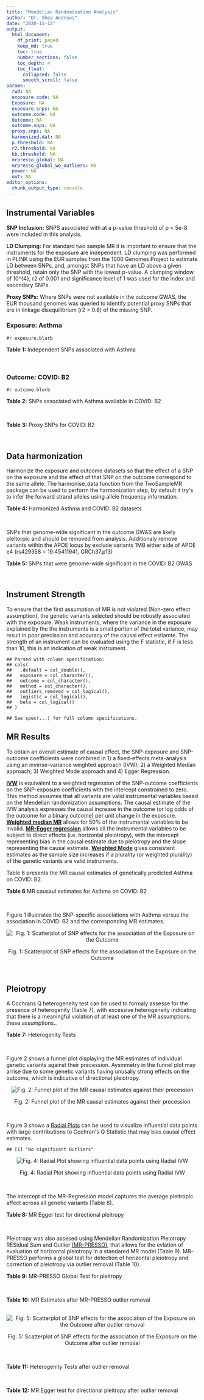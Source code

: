 ```yaml
---
title: "Mendelian Randomization Analysis"
author: "Dr. Shea Andrews"
date: "2020-11-12"
output:
  html_document:
    df_print: paged
    keep_md: true
    toc: true
    number_sections: false
    toc_depth: 4
    toc_float:
      collapsed: false
      smooth_scroll: false
params:
  rwd: NA
  exposure.code: NA
  Exposure: NA
  exposure.snps: NA
  outcome.code: NA
  Outcome: NA
  outcome.snps: NA
  proxy.snps: NA
  harmonized.dat: NA
  p.threshold: NA
  r2.threshold: NA
  kb.threshold: NA
  mrpresso_global: NA
  mrpresso_global_wo_outliers: NA
  power: NA
  out: NA
editor_options:
  chunk_output_type: console
---
```







## Instrumental Variables
**SNP Inclusion:** SNPS associated with at a p-value threshold of p < 5e-8 were included in this analysis.
<br>

**LD Clumping:** For standard two sample MR it is important to ensure that the instruments for the exposure are independent. LD clumping was performed in PLINK using the EUR samples from the 1000 Genomes Project to estimate LD between SNPs, and, amongst SNPs that have an LD above a given threshold, retain only the SNP with the lowest p-value. A clumping window of 10^{4}, r2 of 0.001 and significance level of 1 was used for the index and secondary SNPs.
<br>

**Proxy SNPs:** Where SNPs were not available in the outcome GWAS, the EUR thousand genomes was queried to identify potential proxy SNPs that are in linkage disequilibrium (r2 > 0.8) of the missing SNP.
<br>

### Exposure: Asthma
`#r exposure.blurb`
<br>

**Table 1:** Independent SNPs associated with Asthma
<div data-pagedtable="false">
  <script data-pagedtable-source type="application/json">
{"columns":[{"label":["SNP"],"name":[1],"type":["chr"],"align":["left"]},{"label":["CHROM"],"name":[2],"type":["dbl"],"align":["right"]},{"label":["POS"],"name":[3],"type":["dbl"],"align":["right"]},{"label":["REF"],"name":[4],"type":["chr"],"align":["left"]},{"label":["ALT"],"name":[5],"type":["chr"],"align":["left"]},{"label":["AF"],"name":[6],"type":["dbl"],"align":["right"]},{"label":["BETA"],"name":[7],"type":["dbl"],"align":["right"]},{"label":["SE"],"name":[8],"type":["dbl"],"align":["right"]},{"label":["Z"],"name":[9],"type":["dbl"],"align":["right"]},{"label":["P"],"name":[10],"type":["dbl"],"align":["right"]},{"label":["N"],"name":[11],"type":["dbl"],"align":["right"]},{"label":["TRAIT"],"name":[12],"type":["chr"],"align":["left"]}],"data":[{"1":"rs2230624","2":"1","3":"12175658","4":"G","5":"A","6":"0.01015230","7":"-0.19746362","8":"0.027591804","9":"-7.156604","10":"8.27e-13","11":"771388","12":"Athsma"},{"1":"rs1293202","2":"1","3":"25263997","4":"G","5":"A","6":"0.14651400","7":"-0.05779862","8":"0.009660397","9":"-5.983048","10":"2.19e-09","11":"771388","12":"Athsma"},{"1":"rs2297674","2":"1","3":"32163950","4":"G","5":"C","6":"0.67741300","7":"0.03656334","8":"0.006645743","9":"5.501769","10":"3.76e-08","11":"771388","12":"Athsma"},{"1":"rs12123821","2":"1","3":"152179152","4":"C","5":"T","6":"0.04599780","7":"0.13978803","8":"0.014737543","9":"9.485165","10":"2.42e-21","11":"771388","12":"Athsma"},{"1":"rs61816761","2":"1","3":"152285861","4":"G","5":"A","6":"0.00509647","7":"0.21265676","8":"0.021733629","9":"9.784687","10":"1.31e-22","11":"771388","12":"Athsma"},{"1":"rs1214598","2":"1","3":"167426424","4":"G","5":"A","6":"0.34280500","7":"-0.04217708","8":"0.006479110","9":"-6.509702","10":"7.53e-11","11":"771388","12":"Athsma"},{"1":"rs10912564","2":"1","3":"173170618","4":"C","5":"T","6":"0.31814900","7":"0.04089239","8":"0.006820641","9":"5.995388","10":"2.03e-09","11":"771388","12":"Athsma"},{"1":"rs2296618","2":"1","3":"198666232","4":"A","5":"G","6":"0.13299400","7":"-0.05757615","8":"0.009334103","9":"-6.168364","10":"6.90e-10","11":"771388","12":"Athsma"},{"1":"rs2228079","2":"1","3":"203098275","4":"T","5":"G","6":"0.34721700","7":"-0.04598111","8":"0.006725563","9":"-6.836768","10":"8.10e-12","11":"771388","12":"Athsma"},{"1":"rs10178845","2":"2","3":"8443803","4":"G","5":"A","6":"0.27910800","7":"-0.05373839","8":"0.006930227","9":"-7.754203","10":"8.89e-15","11":"771388","12":"Athsma"},{"1":"rs72823641","2":"2","3":"102936159","4":"T","5":"A","6":"0.16968800","7":"-0.14320085","8":"0.009524591","9":"-15.034855","10":"4.34e-51","11":"771388","12":"Athsma"},{"1":"rs72837816","2":"2","3":"111916868","4":"A","5":"C","6":"0.16351700","7":"0.05728729","8":"0.010290313","9":"5.567109","10":"2.59e-08","11":"771388","12":"Athsma"},{"1":"rs6741949","2":"2","3":"162910223","4":"G","5":"C","6":"0.38345500","7":"-0.03537850","8":"0.006340629","9":"-5.579652","10":"2.41e-08","11":"771388","12":"Athsma"},{"1":"rs7423358","2":"2","3":"228704721","4":"T","5":"C","6":"0.76854500","7":"0.04502117","8":"0.007423180","9":"6.064944","10":"1.32e-09","11":"771388","12":"Athsma"},{"1":"rs34290285","2":"2","3":"242698640","4":"G","5":"A","6":"0.28952100","7":"-0.09108512","8":"0.007263668","9":"-12.539824","10":"4.52e-36","11":"771388","12":"Athsma"},{"1":"rs35570272","2":"3","3":"33047662","4":"G","5":"T","6":"0.42701100","7":"0.04501161","8":"0.006443192","9":"6.985918","10":"2.83e-12","11":"771388","12":"Athsma"},{"1":"rs7626218","2":"3","3":"176852038","4":"A","5":"T","6":"0.37754700","7":"-0.04229182","8":"0.006459212","9":"-6.547521","10":"5.85e-11","11":"771388","12":"Athsma"},{"1":"rs13099273","2":"3","3":"188133518","4":"A","5":"T","6":"0.50296100","7":"-0.04738515","8":"0.006377964","9":"-7.429511","10":"1.09e-13","11":"771388","12":"Athsma"},{"1":"rs1684466","2":"3","3":"196359310","4":"G","5":"A","6":"0.63956900","7":"-0.04671432","8":"0.006726158","9":"-6.945172","10":"3.78e-12","11":"771388","12":"Athsma"},{"1":"rs5743618","2":"4","3":"38798648","4":"C","5":"A","6":"0.22405700","7":"-0.06210947","8":"0.007387182","9":"-8.407736","10":"4.18e-17","11":"771388","12":"Athsma"},{"1":"rs34712979","2":"4","3":"106819053","4":"G","5":"A","6":"0.27969700","7":"0.04221622","8":"0.007170955","9":"5.887113","10":"3.93e-09","11":"771388","12":"Athsma"},{"1":"rs45613035","2":"4","3":"123141070","4":"T","5":"C","6":"0.10294100","7":"0.07858010","8":"0.010432221","9":"7.532442","10":"4.98e-14","11":"771388","12":"Athsma"},{"1":"rs6846348","2":"4","3":"123411888","4":"G","5":"A","6":"0.34967600","7":"-0.04154100","8":"0.006935202","9":"-5.989877","10":"2.10e-09","11":"771388","12":"Athsma"},{"1":"rs3931670","2":"6","3":"31243767","4":"G","5":"C","6":"0.31991300","7":"-0.05022019","8":"0.007379819","9":"-6.805070","10":"1.01e-11","11":"771388","12":"Athsma"},{"1":"rs7757420","2":"6","3":"31449213","4":"A","5":"T","6":"0.03328370","7":"-0.12311724","8":"0.014792498","9":"-8.322951","10":"8.58e-17","11":"771388","12":"Athsma"},{"1":"rs3132954","2":"6","3":"32311459","4":"G","5":"A","6":"0.44941800","7":"-0.06302500","8":"0.006426504","9":"-9.807043","10":"1.05e-22","11":"771388","12":"Athsma"},{"1":"rs6926894","2":"6","3":"32612430","4":"T","5":"C","6":"0.52065200","7":"0.15393923","8":"0.006438643","9":"23.908646","10":"2.49e-126","11":"771388","12":"Athsma"},{"1":"rs72925996","2":"6","3":"90930513","4":"T","5":"C","6":"0.29411800","7":"-0.07147452","8":"0.006635486","9":"-10.771557","10":"4.69e-27","11":"771388","12":"Athsma"},{"1":"rs802731","2":"6","3":"128279429","4":"C","5":"G","6":"0.28011600","7":"0.04438046","8":"0.007037609","9":"6.306183","10":"2.86e-10","11":"771388","12":"Athsma"},{"1":"rs3827780","2":"6","3":"135709760","4":"G","5":"A","6":"0.56604800","7":"-0.03450863","8":"0.006325749","9":"-5.455265","10":"4.89e-08","11":"771388","12":"Athsma"},{"1":"rs10486391","2":"7","3":"20376018","4":"A","5":"G","6":"0.47102800","7":"-0.03535778","8":"0.006430423","9":"-5.498516","10":"3.83e-08","11":"771388","12":"Athsma"},{"1":"rs35621564","2":"7","3":"20586843","4":"A","5":"G","6":"0.36380200","7":"-0.04847621","8":"0.006605179","9":"-7.339122","10":"2.15e-13","11":"771388","12":"Athsma"},{"1":"rs58507040","2":"7","3":"22792318","4":"A","5":"C","6":"0.27556200","7":"0.04035469","8":"0.006960373","9":"5.797776","10":"6.72e-09","11":"771388","12":"Athsma"},{"1":"rs4722758","2":"7","3":"28156606","4":"C","5":"G","6":"0.19636400","7":"0.05541579","8":"0.007838225","9":"7.069941","10":"1.55e-12","11":"771388","12":"Athsma"},{"1":"rs10957979","2":"8","3":"81289787","4":"A","5":"G","6":"0.65798100","7":"-0.06333391","8":"0.006582020","9":"-9.622261","10":"6.44e-22","11":"771388","12":"Athsma"},{"1":"rs34173062","2":"8","3":"145158607","4":"G","5":"A","6":"0.07213290","7":"0.07268339","8":"0.012697844","9":"5.724073","10":"1.04e-08","11":"771388","12":"Athsma"},{"1":"rs4742127","2":"9","3":"5860957","4":"G","5":"C","6":"0.32932200","7":"0.05513192","8":"0.006951752","9":"7.930651","10":"2.18e-15","11":"771388","12":"Athsma"},{"1":"rs992969","2":"9","3":"6209697","4":"A","5":"G","6":"0.79451300","7":"-0.12390926","8":"0.007163457","9":"-17.297412","10":"4.92e-67","11":"771388","12":"Athsma"},{"1":"rs41283642","2":"9","3":"101915887","4":"C","5":"T","6":"0.03278990","7":"-0.11793930","8":"0.018574547","9":"-6.349511","10":"2.16e-10","11":"771388","12":"Athsma"},{"1":"rs12722502","2":"10","3":"6093139","4":"C","5":"T","6":"0.00823271","7":"-0.21724846","8":"0.025443461","9":"-8.538479","10":"1.36e-17","11":"771388","12":"Athsma"},{"1":"rs1444782","2":"10","3":"9058671","4":"G","5":"A","6":"0.34356800","7":"-0.09306969","8":"0.006410054","9":"-14.519329","10":"9.14e-48","11":"771388","12":"Athsma"},{"1":"rs75125788","2":"10","3":"9255890","4":"C","5":"T","6":"0.09706100","7":"-0.07026153","8":"0.011682994","9":"-6.014000","10":"1.81e-09","11":"771388","12":"Athsma"},{"1":"rs12413039","2":"10","3":"75524759","4":"C","5":"G","6":"0.28812600","7":"-0.03934392","8":"0.007080510","9":"-5.556651","10":"2.75e-08","11":"771388","12":"Athsma"},{"1":"rs947591","2":"10","3":"94495753","4":"C","5":"A","6":"0.46825100","7":"-0.03790957","8":"0.006374506","9":"-5.947061","10":"2.73e-09","11":"771388","12":"Athsma"},{"1":"rs12788104","2":"11","3":"1123739","4":"A","5":"G","6":"0.70236400","7":"0.04399775","8":"0.006892336","9":"6.383576","10":"1.73e-10","11":"771388","12":"Athsma"},{"1":"rs1544861","2":"11","3":"10679441","4":"T","5":"C","6":"0.63896000","7":"-0.03785764","8":"0.006640349","9":"-5.701153","10":"1.19e-08","11":"771388","12":"Athsma"},{"1":"rs174562","2":"11","3":"61585144","4":"A","5":"G","6":"0.35555600","7":"-0.04327291","8":"0.006619533","9":"-6.537155","10":"6.27e-11","11":"771388","12":"Athsma"},{"1":"rs72924800","2":"11","3":"65663606","4":"G","5":"A","6":"0.12500000","7":"-0.05643279","8":"0.009443596","9":"-5.975774","10":"2.29e-09","11":"771388","12":"Athsma"},{"1":"rs7936070","2":"11","3":"76293527","4":"G","5":"T","6":"0.45302600","7":"0.08910918","8":"0.006303860","9":"14.135653","10":"2.29e-45","11":"771388","12":"Athsma"},{"1":"rs12365699","2":"11","3":"118743286","4":"G","5":"A","6":"0.20167500","7":"-0.05688786","8":"0.008608171","9":"-6.608589","10":"3.88e-11","11":"771388","12":"Athsma"},{"1":"rs11168251","2":"12","3":"48209663","4":"G","5":"A","6":"0.22468200","7":"-0.04130128","8":"0.007305134","9":"-5.653733","10":"1.57e-08","11":"771388","12":"Athsma"},{"1":"rs61938962","2":"12","3":"56446766","4":"C","5":"T","6":"0.31394000","7":"0.05378718","8":"0.006606189","9":"8.141938","10":"3.89e-16","11":"771388","12":"Athsma"},{"1":"rs1059513","2":"12","3":"57489709","4":"T","5":"C","6":"0.07762060","7":"-0.11734313","8":"0.010439024","9":"-11.240815","10":"2.57e-29","11":"771388","12":"Athsma"},{"1":"rs11178649","2":"12","3":"71533238","4":"G","5":"T","6":"0.36898700","7":"-0.03533706","8":"0.006400437","9":"-5.521040","10":"3.37e-08","11":"771388","12":"Athsma"},{"1":"rs7961712","2":"12","3":"94604963","4":"G","5":"A","6":"0.86469300","7":"0.05890078","8":"0.008993066","9":"6.549578","10":"5.77e-11","11":"771388","12":"Athsma"},{"1":"rs3999421","2":"12","3":"121368518","4":"A","5":"T","6":"0.39293800","7":"-0.03592774","8":"0.006501194","9":"-5.526329","10":"3.27e-08","11":"771388","12":"Athsma"},{"1":"rs9943","2":"13","3":"40326282","4":"A","5":"G","6":"0.43219000","7":"-0.03905273","8":"0.006653454","9":"-5.869542","10":"4.37e-09","11":"771388","12":"Athsma"},{"1":"rs912131","2":"13","3":"100032346","4":"A","5":"G","6":"0.68922400","7":"0.05687171","8":"0.006942378","9":"8.191963","10":"2.57e-16","11":"771388","12":"Athsma"},{"1":"rs2180769","2":"14","3":"68799102","4":"A","5":"T","6":"0.64842300","7":"-0.04681911","8":"0.006512665","9":"-7.188932","10":"6.53e-13","11":"771388","12":"Athsma"},{"1":"rs11071559","2":"15","3":"61069988","4":"C","5":"T","6":"0.17925900","7":"-0.08575399","8":"0.009500734","9":"-9.026038","10":"1.78e-19","11":"771388","12":"Athsma"},{"1":"rs72743461","2":"15","3":"67441750","4":"C","5":"A","6":"0.23710000","7":"0.10372919","8":"0.007319157","9":"14.172286","10":"1.36e-45","11":"771388","12":"Athsma"},{"1":"rs4842921","2":"15","3":"84556623","4":"G","5":"A","6":"0.34062700","7":"-0.03883439","8":"0.006488301","9":"-5.985294","10":"2.16e-09","11":"771388","12":"Athsma"},{"1":"rs35441874","2":"16","3":"11213021","4":"T","5":"A","6":"0.25199900","7":"-0.08985906","8":"0.007446426","9":"-12.067409","10":"1.57e-33","11":"771388","12":"Athsma"},{"1":"rs3024664","2":"16","3":"27371424","4":"T","5":"C","6":"0.92929900","7":"0.11392672","8":"0.013559503","9":"8.401983","10":"4.39e-17","11":"771388","12":"Athsma"},{"1":"rs6498021","2":"16","3":"27414378","4":"T","5":"G","6":"0.88935200","7":"-0.05025173","8":"0.009047636","9":"-5.554129","10":"2.79e-08","11":"771388","12":"Athsma"},{"1":"rs1008723","2":"17","3":"38066267","4":"G","5":"T","6":"0.49418200","7":"-0.10768544","8":"0.006297480","9":"-17.099767","10":"1.49e-65","11":"771388","12":"Athsma"},{"1":"rs2239923","2":"17","3":"43176804","4":"C","5":"T","6":"0.25726200","7":"0.03894183","8":"0.006896955","9":"5.646235","10":"1.64e-08","11":"771388","12":"Athsma"},{"1":"rs2671654","2":"17","3":"47468011","4":"A","5":"G","6":"0.41715100","7":"-0.05288403","8":"0.006400064","9":"-8.263047","10":"1.42e-16","11":"771388","12":"Athsma"},{"1":"rs12964116","2":"18","3":"61442619","4":"A","5":"G","6":"0.02645890","7":"0.09605536","8":"0.017307902","9":"5.549798","10":"2.86e-08","11":"771388","12":"Athsma"},{"1":"rs8102732","2":"19","3":"1023867","4":"G","5":"C","6":"0.42896100","7":"-0.03506775","8":"0.006372269","9":"-5.503181","10":"3.73e-08","11":"771388","12":"Athsma"},{"1":"rs117552144","2":"19","3":"3136091","4":"C","5":"T","6":"0.03881810","7":"0.08159842","8":"0.013217557","9":"6.173487","10":"6.68e-10","11":"771388","12":"Athsma"},{"1":"rs113660049","2":"19","3":"9137260","4":"G","5":"A","6":"0.29243900","7":"0.03829721","8":"0.006775099","9":"5.652642","10":"1.58e-08","11":"771388","12":"Athsma"},{"1":"rs117710327","2":"19","3":"33726578","4":"C","5":"A","6":"0.06374860","7":"-0.12931174","8":"0.012924807","9":"-10.004926","10":"1.45e-23","11":"771388","12":"Athsma"},{"1":"rs8100197","2":"19","3":"45253582","4":"G","5":"A","6":"0.24109400","7":"0.04277209","8":"0.007075096","9":"6.045443","10":"1.49e-09","11":"771388","12":"Athsma"},{"1":"rs8103278","2":"19","3":"46370381","4":"G","5":"A","6":"0.30474800","7":"-0.04247962","8":"0.006662624","9":"-6.375809","10":"1.82e-10","11":"771388","12":"Athsma"},{"1":"rs6011033","2":"20","3":"62322699","4":"A","5":"G","6":"0.81456300","7":"0.04457176","8":"0.007394119","9":"6.028001","10":"1.66e-09","11":"771388","12":"Athsma"},{"1":"rs11088309","2":"21","3":"36464631","4":"C","5":"G","6":"0.11489700","7":"0.05849530","8":"0.008891798","9":"6.578568","10":"4.75e-11","11":"771388","12":"Athsma"},{"1":"rs2205049","2":"21","3":"36695909","4":"T","5":"C","6":"0.53646200","7":"0.03597507","8":"0.006423793","9":"5.600285","10":"2.14e-08","11":"771388","12":"Athsma"},{"1":"rs169365","2":"22","3":"41839714","4":"G","5":"A","6":"0.80361600","7":"-0.04790955","8":"0.007863394","9":"-6.092732","10":"1.11e-09","11":"771388","12":"Athsma"}],"options":{"columns":{"min":{},"max":[10]},"rows":{"min":[10],"max":[10]},"pages":{}}}
  </script>
</div>
<br>

### Outcome: COVID: B2
`#r outcome.blurb`
<br>

**Table 2:** SNPs associated with Asthma avaliable in COVID: B2
<div data-pagedtable="false">
  <script data-pagedtable-source type="application/json">
{"columns":[{"label":["SNP"],"name":[1],"type":["chr"],"align":["left"]},{"label":["CHROM"],"name":[2],"type":["dbl"],"align":["right"]},{"label":["POS"],"name":[3],"type":["dbl"],"align":["right"]},{"label":["REF"],"name":[4],"type":["chr"],"align":["left"]},{"label":["ALT"],"name":[5],"type":["chr"],"align":["left"]},{"label":["AF"],"name":[6],"type":["dbl"],"align":["right"]},{"label":["BETA"],"name":[7],"type":["dbl"],"align":["right"]},{"label":["SE"],"name":[8],"type":["dbl"],"align":["right"]},{"label":["Z"],"name":[9],"type":["dbl"],"align":["right"]},{"label":["P"],"name":[10],"type":["dbl"],"align":["right"]},{"label":["N"],"name":[11],"type":["dbl"],"align":["right"]},{"label":["TRAIT"],"name":[12],"type":["chr"],"align":["left"]}],"data":[{"1":"rs1293202","2":"1","3":"25263997","4":"G","5":"A","6":"0.13980","7":"-0.03358500","8":"0.054856","9":"-0.612239317","10":"0.540400","11":"530716","12":"COVID:_hospitalized_vs._population__eur_wo_ukbb"},{"1":"rs2297674","2":"1","3":"32163950","4":"G","5":"C","6":"0.66310","7":"-0.02742100","8":"0.034687","9":"-0.790526710","10":"0.429200","11":"533332","12":"COVID:_hospitalized_vs._population__eur_wo_ukbb"},{"1":"rs12123821","2":"1","3":"152179152","4":"C","5":"T","6":"0.04023","7":"0.05976100","8":"0.068336","9":"0.874517092","10":"0.381800","11":"543388","12":"COVID:_hospitalized_vs._population__eur_wo_ukbb"},{"1":"rs61816761","2":"1","3":"152285861","4":"G","5":"A","6":"0.01051","7":"0.09167600","8":"0.144520","9":"0.634348187","10":"0.525800","11":"528904","12":"COVID:_hospitalized_vs._population__eur_wo_ukbb"},{"1":"rs1214598","2":"1","3":"167426424","4":"G","5":"A","6":"0.34210","7":"-0.02386900","8":"0.034303","9":"-0.695828353","10":"0.486500","11":"532719","12":"COVID:_hospitalized_vs._population__eur_wo_ukbb"},{"1":"rs10912564","2":"1","3":"173170618","4":"C","5":"T","6":"0.32020","7":"-0.04451400","8":"0.037508","9":"-1.186786819","10":"0.235300","11":"530716","12":"COVID:_hospitalized_vs._population__eur_wo_ukbb"},{"1":"rs2296618","2":"1","3":"198666232","4":"A","5":"G","6":"0.12400","7":"0.02274900","8":"0.047398","9":"0.479956960","10":"0.631300","11":"533332","12":"COVID:_hospitalized_vs._population__eur_wo_ukbb"},{"1":"rs2228079","2":"1","3":"203098275","4":"T","5":"G","6":"0.32580","7":"0.04698300","8":"0.027306","9":"1.720610855","10":"0.085320","11":"543388","12":"COVID:_hospitalized_vs._population__eur_wo_ukbb"},{"1":"rs10178845","2":"2","3":"8443803","4":"G","5":"A","6":"0.33080","7":"0.02533300","8":"0.029011","9":"0.873220503","10":"0.382500","11":"543388","12":"COVID:_hospitalized_vs._population__eur_wo_ukbb"},{"1":"rs72823641","2":"2","3":"102936159","4":"T","5":"A","6":"0.16500","7":"-0.05343100","8":"0.037601","9":"-1.420999442","10":"0.155300","11":"268977","12":"COVID:_hospitalized_vs._population__eur_wo_ukbb"},{"1":"rs72837816","2":"2","3":"111916868","4":"A","5":"C","6":"0.11140","7":"-0.03482700","8":"0.043186","9":"-0.806441902","10":"0.420000","11":"543388","12":"COVID:_hospitalized_vs._population__eur_wo_ukbb"},{"1":"rs6741949","2":"2","3":"162910223","4":"G","5":"C","6":"0.41700","7":"-0.06874100","8":"0.037274","9":"-1.844207759","10":"0.065160","11":"530716","12":"COVID:_hospitalized_vs._population__eur_wo_ukbb"},{"1":"rs7423358","2":"2","3":"228704721","4":"T","5":"C","6":"0.73890","7":"-0.00909400","8":"0.046307","9":"-0.196384996","10":"0.844300","11":"530716","12":"COVID:_hospitalized_vs._population__eur_wo_ukbb"},{"1":"rs34290285","2":"2","3":"242698640","4":"G","5":"A","6":"0.26670","7":"-0.00430170","8":"0.029408","9":"-0.146276523","10":"0.883700","11":"543388","12":"COVID:_hospitalized_vs._population__eur_wo_ukbb"},{"1":"rs35570272","2":"3","3":"33047662","4":"G","5":"T","6":"0.38600","7":"0.00628400","8":"0.032943","9":"0.190753726","10":"0.848700","11":"533332","12":"COVID:_hospitalized_vs._population__eur_wo_ukbb"},{"1":"rs7626218","2":"3","3":"176852038","4":"A","5":"T","6":"0.39680","7":"-0.00733530","8":"0.034416","9":"-0.213136332","10":"0.831200","11":"533332","12":"COVID:_hospitalized_vs._population__eur_wo_ukbb"},{"1":"rs13099273","2":"3","3":"188133518","4":"A","5":"T","6":"0.54740","7":"-0.02878200","8":"0.036866","9":"-0.780719362","10":"0.435000","11":"530716","12":"COVID:_hospitalized_vs._population__eur_wo_ukbb"},{"1":"rs1684466","2":"3","3":"196359310","4":"G","5":"A","6":"0.61710","7":"0.03354500","8":"0.038761","9":"0.865431748","10":"0.386800","11":"530716","12":"COVID:_hospitalized_vs._population__eur_wo_ukbb"},{"1":"rs5743618","2":"4","3":"38798648","4":"C","5":"A","6":"0.26230","7":"0.05996000","8":"0.038190","9":"1.570044514","10":"0.116400","11":"530103","12":"COVID:_hospitalized_vs._population__eur_wo_ukbb"},{"1":"rs34712979","2":"4","3":"106819053","4":"G","5":"A","6":"0.25270","7":"-0.03813500","8":"0.041510","9":"-0.918694291","10":"0.358300","11":"533332","12":"COVID:_hospitalized_vs._population__eur_wo_ukbb"},{"1":"rs45613035","2":"4","3":"123141070","4":"T","5":"C","6":"0.10050","7":"-0.08426000","8":"0.045357","9":"-1.857706638","10":"0.063210","11":"268977","12":"COVID:_hospitalized_vs._population__eur_wo_ukbb"},{"1":"rs3931670","2":"6","3":"31243767","4":"G","5":"C","6":"0.28000","7":"0.00911460","8":"0.030399","9":"0.299832231","10":"0.764300","11":"540772","12":"COVID:_hospitalized_vs._population__eur_wo_ukbb"},{"1":"rs7757420","2":"6","3":"31449213","4":"A","5":"T","6":"0.14700","7":"0.03245600","8":"0.054903","9":"0.591151667","10":"0.554400","11":"30266","12":"COVID:_hospitalized_vs._population__eur_wo_ukbb"},{"1":"rs3132954","2":"6","3":"32311459","4":"G","5":"A","6":"0.46630","7":"-0.00579130","8":"0.026926","9":"-0.215082077","10":"0.829700","11":"543388","12":"COVID:_hospitalized_vs._population__eur_wo_ukbb"},{"1":"rs72925996","2":"6","3":"90930513","4":"T","5":"C","6":"0.30200","7":"0.01771000","8":"0.027065","9":"0.654350637","10":"0.512900","11":"543388","12":"COVID:_hospitalized_vs._population__eur_wo_ukbb"},{"1":"rs802731","2":"6","3":"128279429","4":"C","5":"G","6":"0.27020","7":"-0.04606500","8":"0.029782","9":"-1.546739641","10":"0.121900","11":"542775","12":"COVID:_hospitalized_vs._population__eur_wo_ukbb"},{"1":"rs3827780","2":"6","3":"135709760","4":"G","5":"A","6":"0.55490","7":"0.02019000","8":"0.027705","9":"0.728749323","10":"0.466200","11":"540772","12":"COVID:_hospitalized_vs._population__eur_wo_ukbb"},{"1":"rs10486391","2":"7","3":"20376018","4":"A","5":"G","6":"0.44970","7":"-0.01230100","8":"0.035748","9":"-0.344103167","10":"0.730800","11":"530716","12":"COVID:_hospitalized_vs._population__eur_wo_ukbb"},{"1":"rs35621564","2":"7","3":"20586843","4":"A","5":"G","6":"0.39710","7":"-0.03226600","8":"0.034912","9":"-0.924209441","10":"0.355400","11":"533332","12":"COVID:_hospitalized_vs._population__eur_wo_ukbb"},{"1":"rs58507040","2":"7","3":"22792318","4":"A","5":"C","6":"0.26570","7":"0.04310400","8":"0.031318","9":"1.376333099","10":"0.168700","11":"540772","12":"COVID:_hospitalized_vs._population__eur_wo_ukbb"},{"1":"rs4722758","2":"7","3":"28156606","4":"C","5":"G","6":"0.17560","7":"0.00390970","8":"0.031146","9":"0.125528158","10":"0.900100","11":"543388","12":"COVID:_hospitalized_vs._population__eur_wo_ukbb"},{"1":"rs10957979","2":"8","3":"81289787","4":"A","5":"G","6":"0.67410","7":"-0.03588500","8":"0.026786","9":"-1.339692377","10":"0.180300","11":"543388","12":"COVID:_hospitalized_vs._population__eur_wo_ukbb"},{"1":"rs34173062","2":"8","3":"145158607","4":"G","5":"A","6":"0.06634","7":"-0.00073053","8":"0.073350","9":"-0.009959509","10":"0.992100","11":"528582","12":"COVID:_hospitalized_vs._population__eur_wo_ukbb"},{"1":"rs4742127","2":"9","3":"5860957","4":"G","5":"C","6":"0.33790","7":"-0.01976600","8":"0.029060","9":"-0.680178940","10":"0.496400","11":"543388","12":"COVID:_hospitalized_vs._population__eur_wo_ukbb"},{"1":"rs992969","2":"9","3":"6209697","4":"A","5":"G","6":"0.75470","7":"-0.04507800","8":"0.031559","9":"-1.428372255","10":"0.153200","11":"540159","12":"COVID:_hospitalized_vs._population__eur_wo_ukbb"},{"1":"rs41283642","2":"9","3":"101915887","4":"C","5":"T","6":"0.03337","7":"-0.10677000","8":"0.117620","9":"-0.907753783","10":"0.364000","11":"532719","12":"COVID:_hospitalized_vs._population__eur_wo_ukbb"},{"1":"rs12722502","2":"10","3":"6093139","4":"C","5":"T","6":"0.01228","7":"-0.12440000","8":"0.124200","9":"-1.001610306","10":"0.316500","11":"538960","12":"COVID:_hospitalized_vs._population__eur_wo_ukbb"},{"1":"rs1444782","2":"10","3":"9058671","4":"G","5":"A","6":"0.35300","7":"-0.03631700","8":"0.026130","9":"-1.389858400","10":"0.164600","11":"543388","12":"COVID:_hospitalized_vs._population__eur_wo_ukbb"},{"1":"rs75125788","2":"10","3":"9255890","4":"C","5":"T","6":"0.08578","7":"0.05035400","8":"0.048101","9":"1.046838943","10":"0.295200","11":"543388","12":"COVID:_hospitalized_vs._population__eur_wo_ukbb"},{"1":"rs12413039","2":"10","3":"75524759","4":"C","5":"G","6":"0.32100","7":"-0.01857900","8":"0.031365","9":"-0.592348159","10":"0.553600","11":"543388","12":"COVID:_hospitalized_vs._population__eur_wo_ukbb"},{"1":"rs947591","2":"10","3":"94495753","4":"C","5":"A","6":"0.46450","7":"-0.06821000","8":"0.036997","9":"-1.843663000","10":"0.065240","11":"530103","12":"COVID:_hospitalized_vs._population__eur_wo_ukbb"},{"1":"rs12788104","2":"11","3":"1123739","4":"A","5":"G","6":"0.68810","7":"-0.02129200","8":"0.035995","9":"-0.591526601","10":"0.554200","11":"533332","12":"COVID:_hospitalized_vs._population__eur_wo_ukbb"},{"1":"rs1544861","2":"11","3":"10679441","4":"T","5":"C","6":"0.63570","7":"0.00024902","8":"0.033591","9":"0.007413295","10":"0.994100","11":"533332","12":"COVID:_hospitalized_vs._population__eur_wo_ukbb"},{"1":"rs174562","2":"11","3":"61585144","4":"A","5":"G","6":"0.39820","7":"0.01485100","8":"0.027475","9":"0.540527753","10":"0.588800","11":"542775","12":"COVID:_hospitalized_vs._population__eur_wo_ukbb"},{"1":"rs72924800","2":"11","3":"65663606","4":"G","5":"A","6":"0.14910","7":"-0.00677260","8":"0.047954","9":"-0.141231180","10":"0.887700","11":"533332","12":"COVID:_hospitalized_vs._population__eur_wo_ukbb"},{"1":"rs12365699","2":"11","3":"118743286","4":"G","5":"A","6":"0.15700","7":"0.00641100","8":"0.042531","9":"0.150737109","10":"0.880200","11":"533332","12":"COVID:_hospitalized_vs._population__eur_wo_ukbb"},{"1":"rs11168251","2":"12","3":"48209663","4":"G","5":"A","6":"0.31810","7":"-0.04454400","8":"0.040208","9":"-1.107839236","10":"0.267900","11":"294621","12":"COVID:_hospitalized_vs._population__eur_wo_ukbb"},{"1":"rs61938962","2":"12","3":"56446766","4":"C","5":"T","6":"0.33060","7":"0.04494700","8":"0.035338","9":"1.271916917","10":"0.203400","11":"533332","12":"COVID:_hospitalized_vs._population__eur_wo_ukbb"},{"1":"rs1059513","2":"12","3":"57489709","4":"T","5":"C","6":"0.08287","7":"0.00282800","8":"0.040048","9":"0.070615262","10":"0.943700","11":"543388","12":"COVID:_hospitalized_vs._population__eur_wo_ukbb"},{"1":"rs7961712","2":"12","3":"94604963","4":"G","5":"A","6":"0.85930","7":"0.00777900","8":"0.047610","9":"0.163390044","10":"0.870200","11":"533332","12":"COVID:_hospitalized_vs._population__eur_wo_ukbb"},{"1":"rs3999421","2":"12","3":"121368518","4":"A","5":"T","6":"0.41260","7":"0.01544500","8":"0.026610","9":"0.580420894","10":"0.561600","11":"268977","12":"COVID:_hospitalized_vs._population__eur_wo_ukbb"},{"1":"rs9943","2":"13","3":"40326282","4":"A","5":"G","6":"0.38390","7":"-0.06675300","8":"0.041865","9":"-1.594482264","10":"0.110800","11":"16981","12":"COVID:_hospitalized_vs._population__eur_wo_ukbb"},{"1":"rs912131","2":"13","3":"100032346","4":"A","5":"G","6":"0.67900","7":"0.08378500","8":"0.028267","9":"2.964057028","10":"0.003036","11":"543388","12":"COVID:_hospitalized_vs._population__eur_wo_ukbb"},{"1":"rs2180769","2":"14","3":"68799102","4":"A","5":"T","6":"0.59780","7":"0.03723200","8":"0.034290","9":"1.085797609","10":"0.277600","11":"258921","12":"COVID:_hospitalized_vs._population__eur_wo_ukbb"},{"1":"rs11071559","2":"15","3":"61069988","4":"C","5":"T","6":"0.14920","7":"-0.02846600","8":"0.037272","9":"-0.763736853","10":"0.445000","11":"543388","12":"COVID:_hospitalized_vs._population__eur_wo_ukbb"},{"1":"rs72743461","2":"15","3":"67441750","4":"C","5":"A","6":"0.24780","7":"-0.03798100","8":"0.030458","9":"-1.246995863","10":"0.212400","11":"543388","12":"COVID:_hospitalized_vs._population__eur_wo_ukbb"},{"1":"rs4842921","2":"15","3":"84556623","4":"G","5":"A","6":"0.35350","7":"0.00389480","8":"0.026120","9":"0.149111792","10":"0.881500","11":"543388","12":"COVID:_hospitalized_vs._population__eur_wo_ukbb"},{"1":"rs35441874","2":"16","3":"11213021","4":"T","5":"A","6":"0.22410","7":"-0.04855700","8":"0.036181","9":"-1.342057986","10":"0.179600","11":"533332","12":"COVID:_hospitalized_vs._population__eur_wo_ukbb"},{"1":"rs3024664","2":"16","3":"27371424","4":"T","5":"C","6":"0.92100","7":"-0.01110100","8":"0.075834","9":"-0.146385526","10":"0.883600","11":"533332","12":"COVID:_hospitalized_vs._population__eur_wo_ukbb"},{"1":"rs6498021","2":"16","3":"27414378","4":"T","5":"G","6":"0.87040","7":"-0.01066000","8":"0.037789","9":"-0.282092672","10":"0.777900","11":"543388","12":"COVID:_hospitalized_vs._population__eur_wo_ukbb"},{"1":"rs1008723","2":"17","3":"38066267","4":"G","5":"T","6":"0.54330","7":"0.05577700","8":"0.025773","9":"2.164164048","10":"0.030450","11":"543388","12":"COVID:_hospitalized_vs._population__eur_wo_ukbb"},{"1":"rs2239923","2":"17","3":"43176804","4":"C","5":"T","6":"0.25650","7":"0.02635400","8":"0.035404","9":"0.744379166","10":"0.456600","11":"533332","12":"COVID:_hospitalized_vs._population__eur_wo_ukbb"},{"1":"rs2671654","2":"17","3":"47468011","4":"A","5":"G","6":"0.44350","7":"0.03731100","8":"0.032850","9":"1.135799087","10":"0.256000","11":"533332","12":"COVID:_hospitalized_vs._population__eur_wo_ukbb"},{"1":"rs12964116","2":"18","3":"61442619","4":"A","5":"G","6":"0.02480","7":"0.08233300","8":"0.062006","9":"1.327823114","10":"0.184200","11":"543388","12":"COVID:_hospitalized_vs._population__eur_wo_ukbb"},{"1":"rs8102732","2":"19","3":"1023867","4":"G","5":"C","6":"0.44990","7":"-0.07045900","8":"0.033219","9":"-2.121045185","10":"0.033920","11":"533332","12":"COVID:_hospitalized_vs._population__eur_wo_ukbb"},{"1":"rs117552144","2":"19","3":"3136091","4":"C","5":"T","6":"0.04587","7":"-0.01949200","8":"0.078439","9":"-0.248498833","10":"0.803700","11":"533332","12":"COVID:_hospitalized_vs._population__eur_wo_ukbb"},{"1":"rs113660049","2":"19","3":"9137260","4":"G","5":"A","6":"0.30220","7":"0.02045700","8":"0.040311","9":"0.507479348","10":"0.611800","11":"530716","12":"COVID:_hospitalized_vs._population__eur_wo_ukbb"},{"1":"rs117710327","2":"19","3":"33726578","4":"C","5":"A","6":"0.09402","7":"-0.07551600","8":"0.070335","9":"-1.073661762","10":"0.283000","11":"533332","12":"COVID:_hospitalized_vs._population__eur_wo_ukbb"},{"1":"rs8100197","2":"19","3":"45253582","4":"G","5":"A","6":"0.28700","7":"0.04118400","8":"0.041162","9":"1.000534474","10":"0.317000","11":"292005","12":"COVID:_hospitalized_vs._population__eur_wo_ukbb"},{"1":"rs8103278","2":"19","3":"46370381","4":"G","5":"A","6":"0.27400","7":"-0.02183300","8":"0.038332","9":"-0.569576333","10":"0.569000","11":"256305","12":"COVID:_hospitalized_vs._population__eur_wo_ukbb"},{"1":"rs6011033","2":"20","3":"62322699","4":"A","5":"G","6":"0.74740","7":"0.03956400","8":"0.040443","9":"0.978265707","10":"0.327900","11":"533332","12":"COVID:_hospitalized_vs._population__eur_wo_ukbb"},{"1":"rs11088309","2":"21","3":"36464631","4":"C","5":"G","6":"0.14670","7":"-0.07045300","8":"0.038619","9":"-1.824309278","10":"0.068110","11":"543388","12":"COVID:_hospitalized_vs._population__eur_wo_ukbb"},{"1":"rs2205049","2":"21","3":"36695909","4":"T","5":"C","6":"0.56890","7":"0.04602900","8":"0.033223","9":"1.385455859","10":"0.165900","11":"533332","12":"COVID:_hospitalized_vs._population__eur_wo_ukbb"},{"1":"rs2230624","2":"NA","3":"NA","4":"NA","5":"NA","6":"NA","7":"NA","8":"NA","9":"NA","10":"NA","11":"NA","12":"NA"},{"1":"rs6846348","2":"NA","3":"NA","4":"NA","5":"NA","6":"NA","7":"NA","8":"NA","9":"NA","10":"NA","11":"NA","12":"NA"},{"1":"rs6926894","2":"NA","3":"NA","4":"NA","5":"NA","6":"NA","7":"NA","8":"NA","9":"NA","10":"NA","11":"NA","12":"NA"},{"1":"rs7936070","2":"NA","3":"NA","4":"NA","5":"NA","6":"NA","7":"NA","8":"NA","9":"NA","10":"NA","11":"NA","12":"NA"},{"1":"rs11178649","2":"NA","3":"NA","4":"NA","5":"NA","6":"NA","7":"NA","8":"NA","9":"NA","10":"NA","11":"NA","12":"NA"},{"1":"rs169365","2":"NA","3":"NA","4":"NA","5":"NA","6":"NA","7":"NA","8":"NA","9":"NA","10":"NA","11":"NA","12":"NA"}],"options":{"columns":{"min":{},"max":[10]},"rows":{"min":[10],"max":[10]},"pages":{}}}
  </script>
</div>
<br>

**Table 3:** Proxy SNPs for COVID: B2
<div data-pagedtable="false">
  <script data-pagedtable-source type="application/json">
{"columns":[{"label":["target_snp"],"name":[1],"type":["chr"],"align":["left"]},{"label":["proxy_snp"],"name":[2],"type":["chr"],"align":["left"]},{"label":["ld.r2"],"name":[3],"type":["dbl"],"align":["right"]},{"label":["Dprime"],"name":[4],"type":["dbl"],"align":["right"]},{"label":["PHASE"],"name":[5],"type":["chr"],"align":["left"]},{"label":["X12"],"name":[6],"type":["lgl"],"align":["right"]},{"label":["CHROM"],"name":[7],"type":["dbl"],"align":["right"]},{"label":["POS"],"name":[8],"type":["dbl"],"align":["right"]},{"label":["REF.proxy"],"name":[9],"type":["chr"],"align":["left"]},{"label":["ALT.proxy"],"name":[10],"type":["chr"],"align":["left"]},{"label":["AF"],"name":[11],"type":["dbl"],"align":["right"]},{"label":["BETA"],"name":[12],"type":["dbl"],"align":["right"]},{"label":["SE"],"name":[13],"type":["dbl"],"align":["right"]},{"label":["Z"],"name":[14],"type":["dbl"],"align":["right"]},{"label":["P"],"name":[15],"type":["dbl"],"align":["right"]},{"label":["N"],"name":[16],"type":["dbl"],"align":["right"]},{"label":["TRAIT"],"name":[17],"type":["chr"],"align":["left"]},{"label":["ref"],"name":[18],"type":["chr"],"align":["left"]},{"label":["ref.proxy"],"name":[19],"type":["chr"],"align":["left"]},{"label":["alt"],"name":[20],"type":["chr"],"align":["left"]},{"label":["alt.proxy"],"name":[21],"type":["chr"],"align":["left"]},{"label":["ALT"],"name":[22],"type":["chr"],"align":["left"]},{"label":["REF"],"name":[23],"type":["chr"],"align":["left"]},{"label":["proxy.outcome"],"name":[24],"type":["lgl"],"align":["right"]}],"data":[{"1":"rs6846348","2":"rs7677679","3":"0.849689","4":"1","5":"AT/GA","6":"NA","7":"4","8":"123275434","9":"A","10":"T","11":"0.3093","12":"0.0097486","13":"0.027706","14":"0.3518588","15":"0.7249","16":"543388","17":"COVID:_hospitalized_vs._population__eur_wo_ukbb","18":"A","19":"T","20":"G","21":"A","22":"A","23":"G","24":"TRUE"},{"1":"rs7936070","2":"rs7936312","3":"1.000000","4":"1","5":"TT/GG","6":"NA","7":"11","8":"76293726","9":"G","10":"T","11":"0.4304","12":"-0.0366830","13":"0.027375","14":"-1.3400183","15":"0.1802","16":"540772","17":"COVID:_hospitalized_vs._population__eur_wo_ukbb","18":"T","19":"T","20":"G","21":"G","22":"T","23":"G","24":"TRUE"},{"1":"rs11178649","2":"rs10879261","3":"1.000000","4":"1","5":"TG/GT","6":"NA","7":"12","8":"71520761","9":"T","10":"G","11":"0.4056","12":"0.0087782","13":"0.026159","14":"0.3355709","15":"0.7372","16":"543388","17":"COVID:_hospitalized_vs._population__eur_wo_ukbb","18":"T","19":"G","20":"G","21":"T","22":"T","23":"G","24":"TRUE"},{"1":"rs169365","2":"rs5758343","3":"0.994171","4":"1","5":"GA/AT","6":"NA","7":"22","8":"41816652","9":"A","10":"T","11":"0.6970","12":"0.0190080","13":"0.040898","14":"0.4647660","15":"0.6421","16":"20210","17":"COVID:_hospitalized_vs._population__eur_wo_ukbb","18":"G","19":"A","20":"A","21":"T","22":"A","23":"G","24":"TRUE"},{"1":"rs2230624","2":"NA","3":"NA","4":"NA","5":"NA","6":"NA","7":"NA","8":"NA","9":"NA","10":"NA","11":"NA","12":"NA","13":"NA","14":"NA","15":"NA","16":"NA","17":"NA","18":"NA","19":"NA","20":"NA","21":"NA","22":"NA","23":"NA","24":"NA"},{"1":"rs6926894","2":"NA","3":"NA","4":"NA","5":"NA","6":"NA","7":"NA","8":"NA","9":"NA","10":"NA","11":"NA","12":"NA","13":"NA","14":"NA","15":"NA","16":"NA","17":"NA","18":"NA","19":"NA","20":"NA","21":"NA","22":"NA","23":"NA","24":"NA"}],"options":{"columns":{"min":{},"max":[10]},"rows":{"min":[10],"max":[10]},"pages":{}}}
  </script>
</div>
<br>

## Data harmonization
Harmonize the exposure and outcome datasets so that the effect of a SNP on the exposure and the effect of that SNP on the outcome correspond to the same allele. The harmonise_data function from the TwoSampleMR package can be used to perform the harmonization step, by default it try's to infer the forward strand alleles using allele frequency information.
<br>

**Table 4:** Harmonized Asthma and COVID: B2 datasets
<div data-pagedtable="false">
  <script data-pagedtable-source type="application/json">
{"columns":[{"label":["SNP"],"name":[1],"type":["chr"],"align":["left"]},{"label":["effect_allele.exposure"],"name":[2],"type":["chr"],"align":["left"]},{"label":["other_allele.exposure"],"name":[3],"type":["chr"],"align":["left"]},{"label":["effect_allele.outcome"],"name":[4],"type":["chr"],"align":["left"]},{"label":["other_allele.outcome"],"name":[5],"type":["chr"],"align":["left"]},{"label":["beta.exposure"],"name":[6],"type":["dbl"],"align":["right"]},{"label":["beta.outcome"],"name":[7],"type":["dbl"],"align":["right"]},{"label":["eaf.exposure"],"name":[8],"type":["dbl"],"align":["right"]},{"label":["eaf.outcome"],"name":[9],"type":["dbl"],"align":["right"]},{"label":["remove"],"name":[10],"type":["lgl"],"align":["right"]},{"label":["palindromic"],"name":[11],"type":["lgl"],"align":["right"]},{"label":["ambiguous"],"name":[12],"type":["lgl"],"align":["right"]},{"label":["id.outcome"],"name":[13],"type":["chr"],"align":["left"]},{"label":["chr.outcome"],"name":[14],"type":["dbl"],"align":["right"]},{"label":["pos.outcome"],"name":[15],"type":["dbl"],"align":["right"]},{"label":["se.outcome"],"name":[16],"type":["dbl"],"align":["right"]},{"label":["z.outcome"],"name":[17],"type":["dbl"],"align":["right"]},{"label":["pval.outcome"],"name":[18],"type":["dbl"],"align":["right"]},{"label":["samplesize.outcome"],"name":[19],"type":["dbl"],"align":["right"]},{"label":["outcome"],"name":[20],"type":["chr"],"align":["left"]},{"label":["mr_keep.outcome"],"name":[21],"type":["lgl"],"align":["right"]},{"label":["pval_origin.outcome"],"name":[22],"type":["chr"],"align":["left"]},{"label":["chr.exposure"],"name":[23],"type":["dbl"],"align":["right"]},{"label":["pos.exposure"],"name":[24],"type":["dbl"],"align":["right"]},{"label":["se.exposure"],"name":[25],"type":["dbl"],"align":["right"]},{"label":["z.exposure"],"name":[26],"type":["dbl"],"align":["right"]},{"label":["pval.exposure"],"name":[27],"type":["dbl"],"align":["right"]},{"label":["samplesize.exposure"],"name":[28],"type":["dbl"],"align":["right"]},{"label":["exposure"],"name":[29],"type":["chr"],"align":["left"]},{"label":["mr_keep.exposure"],"name":[30],"type":["lgl"],"align":["right"]},{"label":["pval_origin.exposure"],"name":[31],"type":["chr"],"align":["left"]},{"label":["id.exposure"],"name":[32],"type":["chr"],"align":["left"]},{"label":["action"],"name":[33],"type":["dbl"],"align":["right"]},{"label":["mr_keep"],"name":[34],"type":["lgl"],"align":["right"]},{"label":["pt"],"name":[35],"type":["dbl"],"align":["right"]},{"label":["pleitropy_keep"],"name":[36],"type":["lgl"],"align":["right"]},{"label":["mrpresso_RSSobs"],"name":[37],"type":["lgl"],"align":["right"]},{"label":["mrpresso_pval"],"name":[38],"type":["lgl"],"align":["right"]},{"label":["mrpresso_keep"],"name":[39],"type":["lgl"],"align":["right"]}],"data":[{"1":"rs1008723","2":"T","3":"G","4":"T","5":"G","6":"-0.10768544","7":"0.05577700","8":"0.49418200","9":"0.54330","10":"FALSE","11":"FALSE","12":"FALSE","13":"Z1xLeP","14":"17","15":"38066267","16":"0.025773","17":"2.164164048","18":"0.030450","19":"543388","20":"covidhgi2020anaB2v4eurwoukbb","21":"TRUE","22":"reported","23":"17","24":"38066267","25":"0.006297480","26":"-17.099767","27":"1.49e-65","28":"771388","29":"Olafsdottir2020asthma","30":"TRUE","31":"reported","32":"m05Lzv","33":"2","34":"TRUE","35":"5e-08","36":"TRUE","37":"NA","38":"NA","39":"TRUE"},{"1":"rs10178845","2":"A","3":"G","4":"A","5":"G","6":"-0.05373839","7":"0.02533300","8":"0.27910800","9":"0.33080","10":"FALSE","11":"FALSE","12":"FALSE","13":"Z1xLeP","14":"2","15":"8443803","16":"0.029011","17":"0.873220503","18":"0.382500","19":"543388","20":"covidhgi2020anaB2v4eurwoukbb","21":"TRUE","22":"reported","23":"2","24":"8443803","25":"0.006930227","26":"-7.754203","27":"8.89e-15","28":"771388","29":"Olafsdottir2020asthma","30":"TRUE","31":"reported","32":"m05Lzv","33":"2","34":"TRUE","35":"5e-08","36":"TRUE","37":"NA","38":"NA","39":"TRUE"},{"1":"rs10486391","2":"G","3":"A","4":"G","5":"A","6":"-0.03535778","7":"-0.01230100","8":"0.47102800","9":"0.44970","10":"FALSE","11":"FALSE","12":"FALSE","13":"Z1xLeP","14":"7","15":"20376018","16":"0.035748","17":"-0.344103167","18":"0.730800","19":"530716","20":"covidhgi2020anaB2v4eurwoukbb","21":"TRUE","22":"reported","23":"7","24":"20376018","25":"0.006430423","26":"-5.498516","27":"3.83e-08","28":"771388","29":"Olafsdottir2020asthma","30":"TRUE","31":"reported","32":"m05Lzv","33":"2","34":"TRUE","35":"5e-08","36":"TRUE","37":"NA","38":"NA","39":"TRUE"},{"1":"rs1059513","2":"C","3":"T","4":"C","5":"T","6":"-0.11734313","7":"0.00282800","8":"0.07762060","9":"0.08287","10":"FALSE","11":"FALSE","12":"FALSE","13":"Z1xLeP","14":"12","15":"57489709","16":"0.040048","17":"0.070615262","18":"0.943700","19":"543388","20":"covidhgi2020anaB2v4eurwoukbb","21":"TRUE","22":"reported","23":"12","24":"57489709","25":"0.010439024","26":"-11.240815","27":"2.57e-29","28":"771388","29":"Olafsdottir2020asthma","30":"TRUE","31":"reported","32":"m05Lzv","33":"2","34":"TRUE","35":"5e-08","36":"TRUE","37":"NA","38":"NA","39":"TRUE"},{"1":"rs10912564","2":"T","3":"C","4":"T","5":"C","6":"0.04089239","7":"-0.04451400","8":"0.31814900","9":"0.32020","10":"FALSE","11":"FALSE","12":"FALSE","13":"Z1xLeP","14":"1","15":"173170618","16":"0.037508","17":"-1.186786819","18":"0.235300","19":"530716","20":"covidhgi2020anaB2v4eurwoukbb","21":"TRUE","22":"reported","23":"1","24":"173170618","25":"0.006820641","26":"5.995388","27":"2.03e-09","28":"771388","29":"Olafsdottir2020asthma","30":"TRUE","31":"reported","32":"m05Lzv","33":"2","34":"TRUE","35":"5e-08","36":"TRUE","37":"NA","38":"NA","39":"TRUE"},{"1":"rs10957979","2":"G","3":"A","4":"G","5":"A","6":"-0.06333391","7":"-0.03588500","8":"0.65798100","9":"0.67410","10":"FALSE","11":"FALSE","12":"FALSE","13":"Z1xLeP","14":"8","15":"81289787","16":"0.026786","17":"-1.339692377","18":"0.180300","19":"543388","20":"covidhgi2020anaB2v4eurwoukbb","21":"TRUE","22":"reported","23":"8","24":"81289787","25":"0.006582020","26":"-9.622261","27":"6.44e-22","28":"771388","29":"Olafsdottir2020asthma","30":"TRUE","31":"reported","32":"m05Lzv","33":"2","34":"TRUE","35":"5e-08","36":"TRUE","37":"NA","38":"NA","39":"TRUE"},{"1":"rs11071559","2":"T","3":"C","4":"T","5":"C","6":"-0.08575399","7":"-0.02846600","8":"0.17925900","9":"0.14920","10":"FALSE","11":"FALSE","12":"FALSE","13":"Z1xLeP","14":"15","15":"61069988","16":"0.037272","17":"-0.763736853","18":"0.445000","19":"543388","20":"covidhgi2020anaB2v4eurwoukbb","21":"TRUE","22":"reported","23":"15","24":"61069988","25":"0.009500734","26":"-9.026038","27":"1.78e-19","28":"771388","29":"Olafsdottir2020asthma","30":"TRUE","31":"reported","32":"m05Lzv","33":"2","34":"TRUE","35":"5e-08","36":"TRUE","37":"NA","38":"NA","39":"TRUE"},{"1":"rs11088309","2":"G","3":"C","4":"G","5":"C","6":"0.05849530","7":"-0.07045300","8":"0.11489700","9":"0.14670","10":"FALSE","11":"TRUE","12":"FALSE","13":"Z1xLeP","14":"21","15":"36464631","16":"0.038619","17":"-1.824309278","18":"0.068110","19":"543388","20":"covidhgi2020anaB2v4eurwoukbb","21":"TRUE","22":"reported","23":"21","24":"36464631","25":"0.008891798","26":"6.578568","27":"4.75e-11","28":"771388","29":"Olafsdottir2020asthma","30":"TRUE","31":"reported","32":"m05Lzv","33":"2","34":"TRUE","35":"5e-08","36":"TRUE","37":"NA","38":"NA","39":"TRUE"},{"1":"rs11168251","2":"A","3":"G","4":"A","5":"G","6":"-0.04130128","7":"-0.04454400","8":"0.22468200","9":"0.31810","10":"FALSE","11":"FALSE","12":"FALSE","13":"Z1xLeP","14":"12","15":"48209663","16":"0.040208","17":"-1.107839236","18":"0.267900","19":"294621","20":"covidhgi2020anaB2v4eurwoukbb","21":"TRUE","22":"reported","23":"12","24":"48209663","25":"0.007305134","26":"-5.653733","27":"1.57e-08","28":"771388","29":"Olafsdottir2020asthma","30":"TRUE","31":"reported","32":"m05Lzv","33":"2","34":"TRUE","35":"5e-08","36":"TRUE","37":"NA","38":"NA","39":"TRUE"},{"1":"rs11178649","2":"T","3":"G","4":"T","5":"G","6":"-0.03533706","7":"0.00877820","8":"0.36898700","9":"0.40560","10":"FALSE","11":"FALSE","12":"FALSE","13":"Z1xLeP","14":"12","15":"71520761","16":"0.026159","17":"0.335570932","18":"0.737200","19":"543388","20":"covidhgi2020anaB2v4eurwoukbb","21":"TRUE","22":"reported","23":"12","24":"71533238","25":"0.006400437","26":"-5.521040","27":"3.37e-08","28":"771388","29":"Olafsdottir2020asthma","30":"TRUE","31":"reported","32":"m05Lzv","33":"2","34":"TRUE","35":"5e-08","36":"TRUE","37":"NA","38":"NA","39":"TRUE"},{"1":"rs113660049","2":"A","3":"G","4":"A","5":"G","6":"0.03829721","7":"0.02045700","8":"0.29243900","9":"0.30220","10":"FALSE","11":"FALSE","12":"FALSE","13":"Z1xLeP","14":"19","15":"9137260","16":"0.040311","17":"0.507479348","18":"0.611800","19":"530716","20":"covidhgi2020anaB2v4eurwoukbb","21":"TRUE","22":"reported","23":"19","24":"9137260","25":"0.006775099","26":"5.652642","27":"1.58e-08","28":"771388","29":"Olafsdottir2020asthma","30":"TRUE","31":"reported","32":"m05Lzv","33":"2","34":"TRUE","35":"5e-08","36":"TRUE","37":"NA","38":"NA","39":"TRUE"},{"1":"rs117552144","2":"T","3":"C","4":"T","5":"C","6":"0.08159842","7":"-0.01949200","8":"0.03881810","9":"0.04587","10":"FALSE","11":"FALSE","12":"FALSE","13":"Z1xLeP","14":"19","15":"3136091","16":"0.078439","17":"-0.248498833","18":"0.803700","19":"533332","20":"covidhgi2020anaB2v4eurwoukbb","21":"TRUE","22":"reported","23":"19","24":"3136091","25":"0.013217557","26":"6.173487","27":"6.68e-10","28":"771388","29":"Olafsdottir2020asthma","30":"TRUE","31":"reported","32":"m05Lzv","33":"2","34":"TRUE","35":"5e-08","36":"TRUE","37":"NA","38":"NA","39":"TRUE"},{"1":"rs117710327","2":"A","3":"C","4":"A","5":"C","6":"-0.12931174","7":"-0.07551600","8":"0.06374860","9":"0.09402","10":"FALSE","11":"FALSE","12":"FALSE","13":"Z1xLeP","14":"19","15":"33726578","16":"0.070335","17":"-1.073661762","18":"0.283000","19":"533332","20":"covidhgi2020anaB2v4eurwoukbb","21":"TRUE","22":"reported","23":"19","24":"33726578","25":"0.012924807","26":"-10.004926","27":"1.45e-23","28":"771388","29":"Olafsdottir2020asthma","30":"TRUE","31":"reported","32":"m05Lzv","33":"2","34":"TRUE","35":"5e-08","36":"TRUE","37":"NA","38":"NA","39":"TRUE"},{"1":"rs12123821","2":"T","3":"C","4":"T","5":"C","6":"0.13978803","7":"0.05976100","8":"0.04599780","9":"0.04023","10":"FALSE","11":"FALSE","12":"FALSE","13":"Z1xLeP","14":"1","15":"152179152","16":"0.068336","17":"0.874517092","18":"0.381800","19":"543388","20":"covidhgi2020anaB2v4eurwoukbb","21":"TRUE","22":"reported","23":"1","24":"152179152","25":"0.014737543","26":"9.485165","27":"2.42e-21","28":"771388","29":"Olafsdottir2020asthma","30":"TRUE","31":"reported","32":"m05Lzv","33":"2","34":"TRUE","35":"5e-08","36":"TRUE","37":"NA","38":"NA","39":"TRUE"},{"1":"rs1214598","2":"A","3":"G","4":"A","5":"G","6":"-0.04217708","7":"-0.02386900","8":"0.34280500","9":"0.34210","10":"FALSE","11":"FALSE","12":"FALSE","13":"Z1xLeP","14":"1","15":"167426424","16":"0.034303","17":"-0.695828353","18":"0.486500","19":"532719","20":"covidhgi2020anaB2v4eurwoukbb","21":"TRUE","22":"reported","23":"1","24":"167426424","25":"0.006479110","26":"-6.509702","27":"7.53e-11","28":"771388","29":"Olafsdottir2020asthma","30":"TRUE","31":"reported","32":"m05Lzv","33":"2","34":"TRUE","35":"5e-08","36":"TRUE","37":"NA","38":"NA","39":"TRUE"},{"1":"rs12365699","2":"A","3":"G","4":"A","5":"G","6":"-0.05688786","7":"0.00641100","8":"0.20167500","9":"0.15700","10":"FALSE","11":"FALSE","12":"FALSE","13":"Z1xLeP","14":"11","15":"118743286","16":"0.042531","17":"0.150737109","18":"0.880200","19":"533332","20":"covidhgi2020anaB2v4eurwoukbb","21":"TRUE","22":"reported","23":"11","24":"118743286","25":"0.008608171","26":"-6.608589","27":"3.88e-11","28":"771388","29":"Olafsdottir2020asthma","30":"TRUE","31":"reported","32":"m05Lzv","33":"2","34":"TRUE","35":"5e-08","36":"TRUE","37":"NA","38":"NA","39":"TRUE"},{"1":"rs12413039","2":"G","3":"C","4":"G","5":"C","6":"-0.03934392","7":"-0.01857900","8":"0.28812600","9":"0.32100","10":"FALSE","11":"TRUE","12":"FALSE","13":"Z1xLeP","14":"10","15":"75524759","16":"0.031365","17":"-0.592348159","18":"0.553600","19":"543388","20":"covidhgi2020anaB2v4eurwoukbb","21":"TRUE","22":"reported","23":"10","24":"75524759","25":"0.007080510","26":"-5.556651","27":"2.75e-08","28":"771388","29":"Olafsdottir2020asthma","30":"TRUE","31":"reported","32":"m05Lzv","33":"2","34":"TRUE","35":"5e-08","36":"TRUE","37":"NA","38":"NA","39":"TRUE"},{"1":"rs12722502","2":"T","3":"C","4":"T","5":"C","6":"-0.21724846","7":"-0.12440000","8":"0.00823271","9":"0.01228","10":"FALSE","11":"FALSE","12":"FALSE","13":"Z1xLeP","14":"10","15":"6093139","16":"0.124200","17":"-1.001610306","18":"0.316500","19":"538960","20":"covidhgi2020anaB2v4eurwoukbb","21":"TRUE","22":"reported","23":"10","24":"6093139","25":"0.025443461","26":"-8.538479","27":"1.36e-17","28":"771388","29":"Olafsdottir2020asthma","30":"TRUE","31":"reported","32":"m05Lzv","33":"2","34":"TRUE","35":"5e-08","36":"TRUE","37":"NA","38":"NA","39":"TRUE"},{"1":"rs12788104","2":"G","3":"A","4":"G","5":"A","6":"0.04399775","7":"-0.02129200","8":"0.70236400","9":"0.68810","10":"FALSE","11":"FALSE","12":"FALSE","13":"Z1xLeP","14":"11","15":"1123739","16":"0.035995","17":"-0.591526601","18":"0.554200","19":"533332","20":"covidhgi2020anaB2v4eurwoukbb","21":"TRUE","22":"reported","23":"11","24":"1123739","25":"0.006892336","26":"6.383576","27":"1.73e-10","28":"771388","29":"Olafsdottir2020asthma","30":"TRUE","31":"reported","32":"m05Lzv","33":"2","34":"TRUE","35":"5e-08","36":"TRUE","37":"NA","38":"NA","39":"TRUE"},{"1":"rs1293202","2":"A","3":"G","4":"A","5":"G","6":"-0.05779862","7":"-0.03358500","8":"0.14651400","9":"0.13980","10":"FALSE","11":"FALSE","12":"FALSE","13":"Z1xLeP","14":"1","15":"25263997","16":"0.054856","17":"-0.612239317","18":"0.540400","19":"530716","20":"covidhgi2020anaB2v4eurwoukbb","21":"TRUE","22":"reported","23":"1","24":"25263997","25":"0.009660397","26":"-5.983048","27":"2.19e-09","28":"771388","29":"Olafsdottir2020asthma","30":"TRUE","31":"reported","32":"m05Lzv","33":"2","34":"TRUE","35":"5e-08","36":"TRUE","37":"NA","38":"NA","39":"TRUE"},{"1":"rs12964116","2":"G","3":"A","4":"G","5":"A","6":"0.09605536","7":"0.08233300","8":"0.02645890","9":"0.02480","10":"FALSE","11":"FALSE","12":"FALSE","13":"Z1xLeP","14":"18","15":"61442619","16":"0.062006","17":"1.327823114","18":"0.184200","19":"543388","20":"covidhgi2020anaB2v4eurwoukbb","21":"TRUE","22":"reported","23":"18","24":"61442619","25":"0.017307902","26":"5.549798","27":"2.86e-08","28":"771388","29":"Olafsdottir2020asthma","30":"TRUE","31":"reported","32":"m05Lzv","33":"2","34":"TRUE","35":"5e-08","36":"TRUE","37":"NA","38":"NA","39":"TRUE"},{"1":"rs13099273","2":"T","3":"A","4":"T","5":"A","6":"-0.04738515","7":"-0.02878200","8":"0.50296100","9":"0.54740","10":"FALSE","11":"TRUE","12":"TRUE","13":"Z1xLeP","14":"3","15":"188133518","16":"0.036866","17":"-0.780719362","18":"0.435000","19":"530716","20":"covidhgi2020anaB2v4eurwoukbb","21":"TRUE","22":"reported","23":"3","24":"188133518","25":"0.006377964","26":"-7.429511","27":"1.09e-13","28":"771388","29":"Olafsdottir2020asthma","30":"TRUE","31":"reported","32":"m05Lzv","33":"2","34":"FALSE","35":"5e-08","36":"TRUE","37":"NA","38":"NA","39":"NA"},{"1":"rs1444782","2":"A","3":"G","4":"A","5":"G","6":"-0.09306969","7":"-0.03631700","8":"0.34356800","9":"0.35300","10":"FALSE","11":"FALSE","12":"FALSE","13":"Z1xLeP","14":"10","15":"9058671","16":"0.026130","17":"-1.389858400","18":"0.164600","19":"543388","20":"covidhgi2020anaB2v4eurwoukbb","21":"TRUE","22":"reported","23":"10","24":"9058671","25":"0.006410054","26":"-14.519329","27":"9.14e-48","28":"771388","29":"Olafsdottir2020asthma","30":"TRUE","31":"reported","32":"m05Lzv","33":"2","34":"TRUE","35":"5e-08","36":"TRUE","37":"NA","38":"NA","39":"TRUE"},{"1":"rs1544861","2":"C","3":"T","4":"C","5":"T","6":"-0.03785764","7":"0.00024902","8":"0.63896000","9":"0.63570","10":"FALSE","11":"FALSE","12":"FALSE","13":"Z1xLeP","14":"11","15":"10679441","16":"0.033591","17":"0.007413295","18":"0.994100","19":"533332","20":"covidhgi2020anaB2v4eurwoukbb","21":"TRUE","22":"reported","23":"11","24":"10679441","25":"0.006640349","26":"-5.701153","27":"1.19e-08","28":"771388","29":"Olafsdottir2020asthma","30":"TRUE","31":"reported","32":"m05Lzv","33":"2","34":"TRUE","35":"5e-08","36":"TRUE","37":"NA","38":"NA","39":"TRUE"},{"1":"rs1684466","2":"A","3":"G","4":"A","5":"G","6":"-0.04671432","7":"0.03354500","8":"0.63956900","9":"0.61710","10":"FALSE","11":"FALSE","12":"FALSE","13":"Z1xLeP","14":"3","15":"196359310","16":"0.038761","17":"0.865431748","18":"0.386800","19":"530716","20":"covidhgi2020anaB2v4eurwoukbb","21":"TRUE","22":"reported","23":"3","24":"196359310","25":"0.006726158","26":"-6.945172","27":"3.78e-12","28":"771388","29":"Olafsdottir2020asthma","30":"TRUE","31":"reported","32":"m05Lzv","33":"2","34":"TRUE","35":"5e-08","36":"TRUE","37":"NA","38":"NA","39":"TRUE"},{"1":"rs169365","2":"A","3":"G","4":"A","5":"G","6":"-0.04790955","7":"0.01900800","8":"0.80361600","9":"0.69700","10":"FALSE","11":"FALSE","12":"FALSE","13":"Z1xLeP","14":"22","15":"41816652","16":"0.040898","17":"0.464766003","18":"0.642100","19":"20210","20":"covidhgi2020anaB2v4eurwoukbb","21":"TRUE","22":"reported","23":"22","24":"41839714","25":"0.007863394","26":"-6.092732","27":"1.11e-09","28":"771388","29":"Olafsdottir2020asthma","30":"TRUE","31":"reported","32":"m05Lzv","33":"2","34":"TRUE","35":"5e-08","36":"TRUE","37":"NA","38":"NA","39":"TRUE"},{"1":"rs174562","2":"G","3":"A","4":"G","5":"A","6":"-0.04327291","7":"0.01485100","8":"0.35555600","9":"0.39820","10":"FALSE","11":"FALSE","12":"FALSE","13":"Z1xLeP","14":"11","15":"61585144","16":"0.027475","17":"0.540527753","18":"0.588800","19":"542775","20":"covidhgi2020anaB2v4eurwoukbb","21":"TRUE","22":"reported","23":"11","24":"61585144","25":"0.006619533","26":"-6.537155","27":"6.27e-11","28":"771388","29":"Olafsdottir2020asthma","30":"TRUE","31":"reported","32":"m05Lzv","33":"2","34":"TRUE","35":"5e-08","36":"TRUE","37":"NA","38":"NA","39":"TRUE"},{"1":"rs2180769","2":"T","3":"A","4":"T","5":"A","6":"-0.04681911","7":"0.03723200","8":"0.64842300","9":"0.59780","10":"FALSE","11":"TRUE","12":"FALSE","13":"Z1xLeP","14":"14","15":"68799102","16":"0.034290","17":"1.085797609","18":"0.277600","19":"258921","20":"covidhgi2020anaB2v4eurwoukbb","21":"TRUE","22":"reported","23":"14","24":"68799102","25":"0.006512665","26":"-7.188932","27":"6.53e-13","28":"771388","29":"Olafsdottir2020asthma","30":"TRUE","31":"reported","32":"m05Lzv","33":"2","34":"TRUE","35":"5e-08","36":"TRUE","37":"NA","38":"NA","39":"TRUE"},{"1":"rs2205049","2":"C","3":"T","4":"C","5":"T","6":"0.03597507","7":"0.04602900","8":"0.53646200","9":"0.56890","10":"FALSE","11":"FALSE","12":"FALSE","13":"Z1xLeP","14":"21","15":"36695909","16":"0.033223","17":"1.385455859","18":"0.165900","19":"533332","20":"covidhgi2020anaB2v4eurwoukbb","21":"TRUE","22":"reported","23":"21","24":"36695909","25":"0.006423793","26":"5.600285","27":"2.14e-08","28":"771388","29":"Olafsdottir2020asthma","30":"TRUE","31":"reported","32":"m05Lzv","33":"2","34":"TRUE","35":"5e-08","36":"TRUE","37":"NA","38":"NA","39":"TRUE"},{"1":"rs2228079","2":"G","3":"T","4":"G","5":"T","6":"-0.04598111","7":"0.04698300","8":"0.34721700","9":"0.32580","10":"FALSE","11":"FALSE","12":"FALSE","13":"Z1xLeP","14":"1","15":"203098275","16":"0.027306","17":"1.720610855","18":"0.085320","19":"543388","20":"covidhgi2020anaB2v4eurwoukbb","21":"TRUE","22":"reported","23":"1","24":"203098275","25":"0.006725563","26":"-6.836768","27":"8.10e-12","28":"771388","29":"Olafsdottir2020asthma","30":"TRUE","31":"reported","32":"m05Lzv","33":"2","34":"TRUE","35":"5e-08","36":"TRUE","37":"NA","38":"NA","39":"TRUE"},{"1":"rs2239923","2":"T","3":"C","4":"T","5":"C","6":"0.03894183","7":"0.02635400","8":"0.25726200","9":"0.25650","10":"FALSE","11":"FALSE","12":"FALSE","13":"Z1xLeP","14":"17","15":"43176804","16":"0.035404","17":"0.744379166","18":"0.456600","19":"533332","20":"covidhgi2020anaB2v4eurwoukbb","21":"TRUE","22":"reported","23":"17","24":"43176804","25":"0.006896955","26":"5.646235","27":"1.64e-08","28":"771388","29":"Olafsdottir2020asthma","30":"TRUE","31":"reported","32":"m05Lzv","33":"2","34":"TRUE","35":"5e-08","36":"TRUE","37":"NA","38":"NA","39":"TRUE"},{"1":"rs2296618","2":"G","3":"A","4":"G","5":"A","6":"-0.05757615","7":"0.02274900","8":"0.13299400","9":"0.12400","10":"FALSE","11":"FALSE","12":"FALSE","13":"Z1xLeP","14":"1","15":"198666232","16":"0.047398","17":"0.479956960","18":"0.631300","19":"533332","20":"covidhgi2020anaB2v4eurwoukbb","21":"TRUE","22":"reported","23":"1","24":"198666232","25":"0.009334103","26":"-6.168364","27":"6.90e-10","28":"771388","29":"Olafsdottir2020asthma","30":"TRUE","31":"reported","32":"m05Lzv","33":"2","34":"TRUE","35":"5e-08","36":"TRUE","37":"NA","38":"NA","39":"TRUE"},{"1":"rs2297674","2":"C","3":"G","4":"C","5":"G","6":"0.03656334","7":"-0.02742100","8":"0.67741300","9":"0.66310","10":"FALSE","11":"TRUE","12":"FALSE","13":"Z1xLeP","14":"1","15":"32163950","16":"0.034687","17":"-0.790526710","18":"0.429200","19":"533332","20":"covidhgi2020anaB2v4eurwoukbb","21":"TRUE","22":"reported","23":"1","24":"32163950","25":"0.006645743","26":"5.501769","27":"3.76e-08","28":"771388","29":"Olafsdottir2020asthma","30":"TRUE","31":"reported","32":"m05Lzv","33":"2","34":"TRUE","35":"5e-08","36":"TRUE","37":"NA","38":"NA","39":"TRUE"},{"1":"rs2671654","2":"G","3":"A","4":"G","5":"A","6":"-0.05288403","7":"0.03731100","8":"0.41715100","9":"0.44350","10":"FALSE","11":"FALSE","12":"FALSE","13":"Z1xLeP","14":"17","15":"47468011","16":"0.032850","17":"1.135799087","18":"0.256000","19":"533332","20":"covidhgi2020anaB2v4eurwoukbb","21":"TRUE","22":"reported","23":"17","24":"47468011","25":"0.006400064","26":"-8.263047","27":"1.42e-16","28":"771388","29":"Olafsdottir2020asthma","30":"TRUE","31":"reported","32":"m05Lzv","33":"2","34":"TRUE","35":"5e-08","36":"TRUE","37":"NA","38":"NA","39":"TRUE"},{"1":"rs3024664","2":"C","3":"T","4":"C","5":"T","6":"0.11392672","7":"-0.01110100","8":"0.92929900","9":"0.92100","10":"FALSE","11":"FALSE","12":"FALSE","13":"Z1xLeP","14":"16","15":"27371424","16":"0.075834","17":"-0.146385526","18":"0.883600","19":"533332","20":"covidhgi2020anaB2v4eurwoukbb","21":"TRUE","22":"reported","23":"16","24":"27371424","25":"0.013559503","26":"8.401983","27":"4.39e-17","28":"771388","29":"Olafsdottir2020asthma","30":"TRUE","31":"reported","32":"m05Lzv","33":"2","34":"TRUE","35":"5e-08","36":"TRUE","37":"NA","38":"NA","39":"TRUE"},{"1":"rs3132954","2":"A","3":"G","4":"A","5":"G","6":"-0.06302500","7":"-0.00579130","8":"0.44941800","9":"0.46630","10":"FALSE","11":"FALSE","12":"FALSE","13":"Z1xLeP","14":"6","15":"32311459","16":"0.026926","17":"-0.215082077","18":"0.829700","19":"543388","20":"covidhgi2020anaB2v4eurwoukbb","21":"TRUE","22":"reported","23":"6","24":"32311459","25":"0.006426504","26":"-9.807043","27":"1.05e-22","28":"771388","29":"Olafsdottir2020asthma","30":"TRUE","31":"reported","32":"m05Lzv","33":"2","34":"TRUE","35":"5e-08","36":"TRUE","37":"NA","38":"NA","39":"TRUE"},{"1":"rs34173062","2":"A","3":"G","4":"A","5":"G","6":"0.07268339","7":"-0.00073053","8":"0.07213290","9":"0.06634","10":"FALSE","11":"FALSE","12":"FALSE","13":"Z1xLeP","14":"8","15":"145158607","16":"0.073350","17":"-0.009959509","18":"0.992100","19":"528582","20":"covidhgi2020anaB2v4eurwoukbb","21":"TRUE","22":"reported","23":"8","24":"145158607","25":"0.012697844","26":"5.724073","27":"1.04e-08","28":"771388","29":"Olafsdottir2020asthma","30":"TRUE","31":"reported","32":"m05Lzv","33":"2","34":"TRUE","35":"5e-08","36":"TRUE","37":"NA","38":"NA","39":"TRUE"},{"1":"rs34290285","2":"A","3":"G","4":"A","5":"G","6":"-0.09108512","7":"-0.00430170","8":"0.28952100","9":"0.26670","10":"FALSE","11":"FALSE","12":"FALSE","13":"Z1xLeP","14":"2","15":"242698640","16":"0.029408","17":"-0.146276523","18":"0.883700","19":"543388","20":"covidhgi2020anaB2v4eurwoukbb","21":"TRUE","22":"reported","23":"2","24":"242698640","25":"0.007263668","26":"-12.539824","27":"4.52e-36","28":"771388","29":"Olafsdottir2020asthma","30":"TRUE","31":"reported","32":"m05Lzv","33":"2","34":"TRUE","35":"5e-08","36":"TRUE","37":"NA","38":"NA","39":"TRUE"},{"1":"rs34712979","2":"A","3":"G","4":"A","5":"G","6":"0.04221622","7":"-0.03813500","8":"0.27969700","9":"0.25270","10":"FALSE","11":"FALSE","12":"FALSE","13":"Z1xLeP","14":"4","15":"106819053","16":"0.041510","17":"-0.918694291","18":"0.358300","19":"533332","20":"covidhgi2020anaB2v4eurwoukbb","21":"TRUE","22":"reported","23":"4","24":"106819053","25":"0.007170955","26":"5.887113","27":"3.93e-09","28":"771388","29":"Olafsdottir2020asthma","30":"TRUE","31":"reported","32":"m05Lzv","33":"2","34":"TRUE","35":"5e-08","36":"TRUE","37":"NA","38":"NA","39":"TRUE"},{"1":"rs35441874","2":"A","3":"T","4":"A","5":"T","6":"-0.08985906","7":"-0.04855700","8":"0.25199900","9":"0.22410","10":"FALSE","11":"TRUE","12":"FALSE","13":"Z1xLeP","14":"16","15":"11213021","16":"0.036181","17":"-1.342057986","18":"0.179600","19":"533332","20":"covidhgi2020anaB2v4eurwoukbb","21":"TRUE","22":"reported","23":"16","24":"11213021","25":"0.007446426","26":"-12.067409","27":"1.57e-33","28":"771388","29":"Olafsdottir2020asthma","30":"TRUE","31":"reported","32":"m05Lzv","33":"2","34":"TRUE","35":"5e-08","36":"TRUE","37":"NA","38":"NA","39":"TRUE"},{"1":"rs35570272","2":"T","3":"G","4":"T","5":"G","6":"0.04501161","7":"0.00628400","8":"0.42701100","9":"0.38600","10":"FALSE","11":"FALSE","12":"FALSE","13":"Z1xLeP","14":"3","15":"33047662","16":"0.032943","17":"0.190753726","18":"0.848700","19":"533332","20":"covidhgi2020anaB2v4eurwoukbb","21":"TRUE","22":"reported","23":"3","24":"33047662","25":"0.006443192","26":"6.985918","27":"2.83e-12","28":"771388","29":"Olafsdottir2020asthma","30":"TRUE","31":"reported","32":"m05Lzv","33":"2","34":"TRUE","35":"5e-08","36":"TRUE","37":"NA","38":"NA","39":"TRUE"},{"1":"rs35621564","2":"G","3":"A","4":"G","5":"A","6":"-0.04847621","7":"-0.03226600","8":"0.36380200","9":"0.39710","10":"FALSE","11":"FALSE","12":"FALSE","13":"Z1xLeP","14":"7","15":"20586843","16":"0.034912","17":"-0.924209441","18":"0.355400","19":"533332","20":"covidhgi2020anaB2v4eurwoukbb","21":"TRUE","22":"reported","23":"7","24":"20586843","25":"0.006605179","26":"-7.339122","27":"2.15e-13","28":"771388","29":"Olafsdottir2020asthma","30":"TRUE","31":"reported","32":"m05Lzv","33":"2","34":"TRUE","35":"5e-08","36":"TRUE","37":"NA","38":"NA","39":"TRUE"},{"1":"rs3827780","2":"A","3":"G","4":"A","5":"G","6":"-0.03450863","7":"0.02019000","8":"0.56604800","9":"0.55490","10":"FALSE","11":"FALSE","12":"FALSE","13":"Z1xLeP","14":"6","15":"135709760","16":"0.027705","17":"0.728749323","18":"0.466200","19":"540772","20":"covidhgi2020anaB2v4eurwoukbb","21":"TRUE","22":"reported","23":"6","24":"135709760","25":"0.006325749","26":"-5.455265","27":"4.89e-08","28":"771388","29":"Olafsdottir2020asthma","30":"TRUE","31":"reported","32":"m05Lzv","33":"2","34":"TRUE","35":"5e-08","36":"TRUE","37":"NA","38":"NA","39":"TRUE"},{"1":"rs3931670","2":"C","3":"G","4":"C","5":"G","6":"-0.05022019","7":"0.00911460","8":"0.31991300","9":"0.28000","10":"FALSE","11":"TRUE","12":"FALSE","13":"Z1xLeP","14":"6","15":"31243767","16":"0.030399","17":"0.299832231","18":"0.764300","19":"540772","20":"covidhgi2020anaB2v4eurwoukbb","21":"TRUE","22":"reported","23":"6","24":"31243767","25":"0.007379819","26":"-6.805070","27":"1.01e-11","28":"771388","29":"Olafsdottir2020asthma","30":"TRUE","31":"reported","32":"m05Lzv","33":"2","34":"TRUE","35":"5e-08","36":"TRUE","37":"NA","38":"NA","39":"TRUE"},{"1":"rs3999421","2":"T","3":"A","4":"T","5":"A","6":"-0.03592774","7":"0.01544500","8":"0.39293800","9":"0.41260","10":"FALSE","11":"TRUE","12":"FALSE","13":"Z1xLeP","14":"12","15":"121368518","16":"0.026610","17":"0.580420894","18":"0.561600","19":"268977","20":"covidhgi2020anaB2v4eurwoukbb","21":"TRUE","22":"reported","23":"12","24":"121368518","25":"0.006501194","26":"-5.526329","27":"3.27e-08","28":"771388","29":"Olafsdottir2020asthma","30":"TRUE","31":"reported","32":"m05Lzv","33":"2","34":"TRUE","35":"5e-08","36":"TRUE","37":"NA","38":"NA","39":"TRUE"},{"1":"rs41283642","2":"T","3":"C","4":"T","5":"C","6":"-0.11793930","7":"-0.10677000","8":"0.03278990","9":"0.03337","10":"FALSE","11":"FALSE","12":"FALSE","13":"Z1xLeP","14":"9","15":"101915887","16":"0.117620","17":"-0.907753783","18":"0.364000","19":"532719","20":"covidhgi2020anaB2v4eurwoukbb","21":"TRUE","22":"reported","23":"9","24":"101915887","25":"0.018574547","26":"-6.349511","27":"2.16e-10","28":"771388","29":"Olafsdottir2020asthma","30":"TRUE","31":"reported","32":"m05Lzv","33":"2","34":"TRUE","35":"5e-08","36":"TRUE","37":"NA","38":"NA","39":"TRUE"},{"1":"rs45613035","2":"C","3":"T","4":"C","5":"T","6":"0.07858010","7":"-0.08426000","8":"0.10294100","9":"0.10050","10":"FALSE","11":"FALSE","12":"FALSE","13":"Z1xLeP","14":"4","15":"123141070","16":"0.045357","17":"-1.857706638","18":"0.063210","19":"268977","20":"covidhgi2020anaB2v4eurwoukbb","21":"TRUE","22":"reported","23":"4","24":"123141070","25":"0.010432221","26":"7.532442","27":"4.98e-14","28":"771388","29":"Olafsdottir2020asthma","30":"TRUE","31":"reported","32":"m05Lzv","33":"2","34":"TRUE","35":"5e-08","36":"TRUE","37":"NA","38":"NA","39":"TRUE"},{"1":"rs4722758","2":"G","3":"C","4":"G","5":"C","6":"0.05541579","7":"0.00390970","8":"0.19636400","9":"0.17560","10":"FALSE","11":"TRUE","12":"FALSE","13":"Z1xLeP","14":"7","15":"28156606","16":"0.031146","17":"0.125528158","18":"0.900100","19":"543388","20":"covidhgi2020anaB2v4eurwoukbb","21":"TRUE","22":"reported","23":"7","24":"28156606","25":"0.007838225","26":"7.069941","27":"1.55e-12","28":"771388","29":"Olafsdottir2020asthma","30":"TRUE","31":"reported","32":"m05Lzv","33":"2","34":"TRUE","35":"5e-08","36":"TRUE","37":"NA","38":"NA","39":"TRUE"},{"1":"rs4742127","2":"C","3":"G","4":"C","5":"G","6":"0.05513192","7":"-0.01976600","8":"0.32932200","9":"0.33790","10":"FALSE","11":"TRUE","12":"FALSE","13":"Z1xLeP","14":"9","15":"5860957","16":"0.029060","17":"-0.680178940","18":"0.496400","19":"543388","20":"covidhgi2020anaB2v4eurwoukbb","21":"TRUE","22":"reported","23":"9","24":"5860957","25":"0.006951752","26":"7.930651","27":"2.18e-15","28":"771388","29":"Olafsdottir2020asthma","30":"TRUE","31":"reported","32":"m05Lzv","33":"2","34":"TRUE","35":"5e-08","36":"TRUE","37":"NA","38":"NA","39":"TRUE"},{"1":"rs4842921","2":"A","3":"G","4":"A","5":"G","6":"-0.03883439","7":"0.00389480","8":"0.34062700","9":"0.35350","10":"FALSE","11":"FALSE","12":"FALSE","13":"Z1xLeP","14":"15","15":"84556623","16":"0.026120","17":"0.149111792","18":"0.881500","19":"543388","20":"covidhgi2020anaB2v4eurwoukbb","21":"TRUE","22":"reported","23":"15","24":"84556623","25":"0.006488301","26":"-5.985294","27":"2.16e-09","28":"771388","29":"Olafsdottir2020asthma","30":"TRUE","31":"reported","32":"m05Lzv","33":"2","34":"TRUE","35":"5e-08","36":"TRUE","37":"NA","38":"NA","39":"TRUE"},{"1":"rs5743618","2":"A","3":"C","4":"A","5":"C","6":"-0.06210947","7":"0.05996000","8":"0.22405700","9":"0.26230","10":"FALSE","11":"FALSE","12":"FALSE","13":"Z1xLeP","14":"4","15":"38798648","16":"0.038190","17":"1.570044514","18":"0.116400","19":"530103","20":"covidhgi2020anaB2v4eurwoukbb","21":"TRUE","22":"reported","23":"4","24":"38798648","25":"0.007387182","26":"-8.407736","27":"4.18e-17","28":"771388","29":"Olafsdottir2020asthma","30":"TRUE","31":"reported","32":"m05Lzv","33":"2","34":"TRUE","35":"5e-08","36":"TRUE","37":"NA","38":"NA","39":"TRUE"},{"1":"rs58507040","2":"C","3":"A","4":"C","5":"A","6":"0.04035469","7":"0.04310400","8":"0.27556200","9":"0.26570","10":"FALSE","11":"FALSE","12":"FALSE","13":"Z1xLeP","14":"7","15":"22792318","16":"0.031318","17":"1.376333099","18":"0.168700","19":"540772","20":"covidhgi2020anaB2v4eurwoukbb","21":"TRUE","22":"reported","23":"7","24":"22792318","25":"0.006960373","26":"5.797776","27":"6.72e-09","28":"771388","29":"Olafsdottir2020asthma","30":"TRUE","31":"reported","32":"m05Lzv","33":"2","34":"TRUE","35":"5e-08","36":"TRUE","37":"NA","38":"NA","39":"TRUE"},{"1":"rs6011033","2":"G","3":"A","4":"G","5":"A","6":"0.04457176","7":"0.03956400","8":"0.81456300","9":"0.74740","10":"FALSE","11":"FALSE","12":"FALSE","13":"Z1xLeP","14":"20","15":"62322699","16":"0.040443","17":"0.978265707","18":"0.327900","19":"533332","20":"covidhgi2020anaB2v4eurwoukbb","21":"TRUE","22":"reported","23":"20","24":"62322699","25":"0.007394119","26":"6.028001","27":"1.66e-09","28":"771388","29":"Olafsdottir2020asthma","30":"TRUE","31":"reported","32":"m05Lzv","33":"2","34":"TRUE","35":"5e-08","36":"TRUE","37":"NA","38":"NA","39":"TRUE"},{"1":"rs61816761","2":"A","3":"G","4":"A","5":"G","6":"0.21265676","7":"0.09167600","8":"0.00509647","9":"0.01051","10":"FALSE","11":"FALSE","12":"FALSE","13":"Z1xLeP","14":"1","15":"152285861","16":"0.144520","17":"0.634348187","18":"0.525800","19":"528904","20":"covidhgi2020anaB2v4eurwoukbb","21":"TRUE","22":"reported","23":"1","24":"152285861","25":"0.021733629","26":"9.784687","27":"1.31e-22","28":"771388","29":"Olafsdottir2020asthma","30":"TRUE","31":"reported","32":"m05Lzv","33":"2","34":"TRUE","35":"5e-08","36":"TRUE","37":"NA","38":"NA","39":"TRUE"},{"1":"rs61938962","2":"T","3":"C","4":"T","5":"C","6":"0.05378718","7":"0.04494700","8":"0.31394000","9":"0.33060","10":"FALSE","11":"FALSE","12":"FALSE","13":"Z1xLeP","14":"12","15":"56446766","16":"0.035338","17":"1.271916917","18":"0.203400","19":"533332","20":"covidhgi2020anaB2v4eurwoukbb","21":"TRUE","22":"reported","23":"12","24":"56446766","25":"0.006606189","26":"8.141938","27":"3.89e-16","28":"771388","29":"Olafsdottir2020asthma","30":"TRUE","31":"reported","32":"m05Lzv","33":"2","34":"TRUE","35":"5e-08","36":"TRUE","37":"NA","38":"NA","39":"TRUE"},{"1":"rs6498021","2":"G","3":"T","4":"G","5":"T","6":"-0.05025173","7":"-0.01066000","8":"0.88935200","9":"0.87040","10":"FALSE","11":"FALSE","12":"FALSE","13":"Z1xLeP","14":"16","15":"27414378","16":"0.037789","17":"-0.282092672","18":"0.777900","19":"543388","20":"covidhgi2020anaB2v4eurwoukbb","21":"TRUE","22":"reported","23":"16","24":"27414378","25":"0.009047636","26":"-5.554129","27":"2.79e-08","28":"771388","29":"Olafsdottir2020asthma","30":"TRUE","31":"reported","32":"m05Lzv","33":"2","34":"TRUE","35":"5e-08","36":"TRUE","37":"NA","38":"NA","39":"TRUE"},{"1":"rs6741949","2":"C","3":"G","4":"C","5":"G","6":"-0.03537850","7":"-0.06874100","8":"0.38345500","9":"0.41700","10":"FALSE","11":"TRUE","12":"FALSE","13":"Z1xLeP","14":"2","15":"162910223","16":"0.037274","17":"-1.844207759","18":"0.065160","19":"530716","20":"covidhgi2020anaB2v4eurwoukbb","21":"TRUE","22":"reported","23":"2","24":"162910223","25":"0.006340629","26":"-5.579652","27":"2.41e-08","28":"771388","29":"Olafsdottir2020asthma","30":"TRUE","31":"reported","32":"m05Lzv","33":"2","34":"TRUE","35":"5e-08","36":"TRUE","37":"NA","38":"NA","39":"TRUE"},{"1":"rs6846348","2":"A","3":"G","4":"A","5":"G","6":"-0.04154100","7":"0.00974860","8":"0.34967600","9":"0.30930","10":"FALSE","11":"FALSE","12":"FALSE","13":"Z1xLeP","14":"4","15":"123275434","16":"0.027706","17":"0.351858803","18":"0.724900","19":"543388","20":"covidhgi2020anaB2v4eurwoukbb","21":"TRUE","22":"reported","23":"4","24":"123411888","25":"0.006935202","26":"-5.989877","27":"2.10e-09","28":"771388","29":"Olafsdottir2020asthma","30":"TRUE","31":"reported","32":"m05Lzv","33":"2","34":"TRUE","35":"5e-08","36":"TRUE","37":"NA","38":"NA","39":"TRUE"},{"1":"rs72743461","2":"A","3":"C","4":"A","5":"C","6":"0.10372919","7":"-0.03798100","8":"0.23710000","9":"0.24780","10":"FALSE","11":"FALSE","12":"FALSE","13":"Z1xLeP","14":"15","15":"67441750","16":"0.030458","17":"-1.246995863","18":"0.212400","19":"543388","20":"covidhgi2020anaB2v4eurwoukbb","21":"TRUE","22":"reported","23":"15","24":"67441750","25":"0.007319157","26":"14.172286","27":"1.36e-45","28":"771388","29":"Olafsdottir2020asthma","30":"TRUE","31":"reported","32":"m05Lzv","33":"2","34":"TRUE","35":"5e-08","36":"TRUE","37":"NA","38":"NA","39":"TRUE"},{"1":"rs72823641","2":"A","3":"T","4":"A","5":"T","6":"-0.14320085","7":"-0.05343100","8":"0.16968800","9":"0.16500","10":"FALSE","11":"TRUE","12":"FALSE","13":"Z1xLeP","14":"2","15":"102936159","16":"0.037601","17":"-1.420999442","18":"0.155300","19":"268977","20":"covidhgi2020anaB2v4eurwoukbb","21":"TRUE","22":"reported","23":"2","24":"102936159","25":"0.009524591","26":"-15.034855","27":"4.34e-51","28":"771388","29":"Olafsdottir2020asthma","30":"TRUE","31":"reported","32":"m05Lzv","33":"2","34":"TRUE","35":"5e-08","36":"TRUE","37":"NA","38":"NA","39":"TRUE"},{"1":"rs72837816","2":"C","3":"A","4":"C","5":"A","6":"0.05728729","7":"-0.03482700","8":"0.16351700","9":"0.11140","10":"FALSE","11":"FALSE","12":"FALSE","13":"Z1xLeP","14":"2","15":"111916868","16":"0.043186","17":"-0.806441902","18":"0.420000","19":"543388","20":"covidhgi2020anaB2v4eurwoukbb","21":"TRUE","22":"reported","23":"2","24":"111916868","25":"0.010290313","26":"5.567109","27":"2.59e-08","28":"771388","29":"Olafsdottir2020asthma","30":"TRUE","31":"reported","32":"m05Lzv","33":"2","34":"TRUE","35":"5e-08","36":"TRUE","37":"NA","38":"NA","39":"TRUE"},{"1":"rs72924800","2":"A","3":"G","4":"A","5":"G","6":"-0.05643279","7":"-0.00677260","8":"0.12500000","9":"0.14910","10":"FALSE","11":"FALSE","12":"FALSE","13":"Z1xLeP","14":"11","15":"65663606","16":"0.047954","17":"-0.141231180","18":"0.887700","19":"533332","20":"covidhgi2020anaB2v4eurwoukbb","21":"TRUE","22":"reported","23":"11","24":"65663606","25":"0.009443596","26":"-5.975774","27":"2.29e-09","28":"771388","29":"Olafsdottir2020asthma","30":"TRUE","31":"reported","32":"m05Lzv","33":"2","34":"TRUE","35":"5e-08","36":"TRUE","37":"NA","38":"NA","39":"TRUE"},{"1":"rs72925996","2":"C","3":"T","4":"C","5":"T","6":"-0.07147452","7":"0.01771000","8":"0.29411800","9":"0.30200","10":"FALSE","11":"FALSE","12":"FALSE","13":"Z1xLeP","14":"6","15":"90930513","16":"0.027065","17":"0.654350637","18":"0.512900","19":"543388","20":"covidhgi2020anaB2v4eurwoukbb","21":"TRUE","22":"reported","23":"6","24":"90930513","25":"0.006635486","26":"-10.771557","27":"4.69e-27","28":"771388","29":"Olafsdottir2020asthma","30":"TRUE","31":"reported","32":"m05Lzv","33":"2","34":"TRUE","35":"5e-08","36":"TRUE","37":"NA","38":"NA","39":"TRUE"},{"1":"rs7423358","2":"C","3":"T","4":"C","5":"T","6":"0.04502117","7":"-0.00909400","8":"0.76854500","9":"0.73890","10":"FALSE","11":"FALSE","12":"FALSE","13":"Z1xLeP","14":"2","15":"228704721","16":"0.046307","17":"-0.196384996","18":"0.844300","19":"530716","20":"covidhgi2020anaB2v4eurwoukbb","21":"TRUE","22":"reported","23":"2","24":"228704721","25":"0.007423180","26":"6.064944","27":"1.32e-09","28":"771388","29":"Olafsdottir2020asthma","30":"TRUE","31":"reported","32":"m05Lzv","33":"2","34":"TRUE","35":"5e-08","36":"TRUE","37":"NA","38":"NA","39":"TRUE"},{"1":"rs75125788","2":"T","3":"C","4":"T","5":"C","6":"-0.07026153","7":"0.05035400","8":"0.09706100","9":"0.08578","10":"FALSE","11":"FALSE","12":"FALSE","13":"Z1xLeP","14":"10","15":"9255890","16":"0.048101","17":"1.046838943","18":"0.295200","19":"543388","20":"covidhgi2020anaB2v4eurwoukbb","21":"TRUE","22":"reported","23":"10","24":"9255890","25":"0.011682994","26":"-6.014000","27":"1.81e-09","28":"771388","29":"Olafsdottir2020asthma","30":"TRUE","31":"reported","32":"m05Lzv","33":"2","34":"TRUE","35":"5e-08","36":"TRUE","37":"NA","38":"NA","39":"TRUE"},{"1":"rs7626218","2":"T","3":"A","4":"T","5":"A","6":"-0.04229182","7":"-0.00733530","8":"0.37754700","9":"0.39680","10":"FALSE","11":"TRUE","12":"FALSE","13":"Z1xLeP","14":"3","15":"176852038","16":"0.034416","17":"-0.213136332","18":"0.831200","19":"533332","20":"covidhgi2020anaB2v4eurwoukbb","21":"TRUE","22":"reported","23":"3","24":"176852038","25":"0.006459212","26":"-6.547521","27":"5.85e-11","28":"771388","29":"Olafsdottir2020asthma","30":"TRUE","31":"reported","32":"m05Lzv","33":"2","34":"TRUE","35":"5e-08","36":"TRUE","37":"NA","38":"NA","39":"TRUE"},{"1":"rs7757420","2":"T","3":"A","4":"T","5":"A","6":"-0.12311724","7":"0.03245600","8":"0.03328370","9":"0.14700","10":"FALSE","11":"TRUE","12":"FALSE","13":"Z1xLeP","14":"6","15":"31449213","16":"0.054903","17":"0.591151667","18":"0.554400","19":"30266","20":"covidhgi2020anaB2v4eurwoukbb","21":"TRUE","22":"reported","23":"6","24":"31449213","25":"0.014792498","26":"-8.322951","27":"8.58e-17","28":"771388","29":"Olafsdottir2020asthma","30":"TRUE","31":"reported","32":"m05Lzv","33":"2","34":"TRUE","35":"5e-08","36":"TRUE","37":"NA","38":"NA","39":"TRUE"},{"1":"rs7936070","2":"T","3":"G","4":"T","5":"G","6":"0.08910918","7":"-0.03668300","8":"0.45302600","9":"0.43040","10":"FALSE","11":"FALSE","12":"FALSE","13":"Z1xLeP","14":"11","15":"76293726","16":"0.027375","17":"-1.340018265","18":"0.180200","19":"540772","20":"covidhgi2020anaB2v4eurwoukbb","21":"TRUE","22":"reported","23":"11","24":"76293527","25":"0.006303860","26":"14.135653","27":"2.29e-45","28":"771388","29":"Olafsdottir2020asthma","30":"TRUE","31":"reported","32":"m05Lzv","33":"2","34":"TRUE","35":"5e-08","36":"TRUE","37":"NA","38":"NA","39":"TRUE"},{"1":"rs7961712","2":"A","3":"G","4":"A","5":"G","6":"0.05890078","7":"0.00777900","8":"0.86469300","9":"0.85930","10":"FALSE","11":"FALSE","12":"FALSE","13":"Z1xLeP","14":"12","15":"94604963","16":"0.047610","17":"0.163390044","18":"0.870200","19":"533332","20":"covidhgi2020anaB2v4eurwoukbb","21":"TRUE","22":"reported","23":"12","24":"94604963","25":"0.008993066","26":"6.549578","27":"5.77e-11","28":"771388","29":"Olafsdottir2020asthma","30":"TRUE","31":"reported","32":"m05Lzv","33":"2","34":"TRUE","35":"5e-08","36":"TRUE","37":"NA","38":"NA","39":"TRUE"},{"1":"rs802731","2":"G","3":"C","4":"G","5":"C","6":"0.04438046","7":"-0.04606500","8":"0.28011600","9":"0.27020","10":"FALSE","11":"TRUE","12":"FALSE","13":"Z1xLeP","14":"6","15":"128279429","16":"0.029782","17":"-1.546739641","18":"0.121900","19":"542775","20":"covidhgi2020anaB2v4eurwoukbb","21":"TRUE","22":"reported","23":"6","24":"128279429","25":"0.007037609","26":"6.306183","27":"2.86e-10","28":"771388","29":"Olafsdottir2020asthma","30":"TRUE","31":"reported","32":"m05Lzv","33":"2","34":"TRUE","35":"5e-08","36":"TRUE","37":"NA","38":"NA","39":"TRUE"},{"1":"rs8100197","2":"A","3":"G","4":"A","5":"G","6":"0.04277209","7":"0.04118400","8":"0.24109400","9":"0.28700","10":"FALSE","11":"FALSE","12":"FALSE","13":"Z1xLeP","14":"19","15":"45253582","16":"0.041162","17":"1.000534474","18":"0.317000","19":"292005","20":"covidhgi2020anaB2v4eurwoukbb","21":"TRUE","22":"reported","23":"19","24":"45253582","25":"0.007075096","26":"6.045443","27":"1.49e-09","28":"771388","29":"Olafsdottir2020asthma","30":"TRUE","31":"reported","32":"m05Lzv","33":"2","34":"TRUE","35":"5e-08","36":"TRUE","37":"NA","38":"NA","39":"TRUE"},{"1":"rs8102732","2":"C","3":"G","4":"C","5":"G","6":"-0.03506775","7":"-0.07045900","8":"0.42896100","9":"0.44990","10":"FALSE","11":"TRUE","12":"TRUE","13":"Z1xLeP","14":"19","15":"1023867","16":"0.033219","17":"-2.121045185","18":"0.033920","19":"533332","20":"covidhgi2020anaB2v4eurwoukbb","21":"TRUE","22":"reported","23":"19","24":"1023867","25":"0.006372269","26":"-5.503181","27":"3.73e-08","28":"771388","29":"Olafsdottir2020asthma","30":"TRUE","31":"reported","32":"m05Lzv","33":"2","34":"FALSE","35":"5e-08","36":"TRUE","37":"NA","38":"NA","39":"NA"},{"1":"rs8103278","2":"A","3":"G","4":"A","5":"G","6":"-0.04247962","7":"-0.02183300","8":"0.30474800","9":"0.27400","10":"FALSE","11":"FALSE","12":"FALSE","13":"Z1xLeP","14":"19","15":"46370381","16":"0.038332","17":"-0.569576333","18":"0.569000","19":"256305","20":"covidhgi2020anaB2v4eurwoukbb","21":"TRUE","22":"reported","23":"19","24":"46370381","25":"0.006662624","26":"-6.375809","27":"1.82e-10","28":"771388","29":"Olafsdottir2020asthma","30":"TRUE","31":"reported","32":"m05Lzv","33":"2","34":"TRUE","35":"5e-08","36":"TRUE","37":"NA","38":"NA","39":"TRUE"},{"1":"rs912131","2":"G","3":"A","4":"G","5":"A","6":"0.05687171","7":"0.08378500","8":"0.68922400","9":"0.67900","10":"FALSE","11":"FALSE","12":"FALSE","13":"Z1xLeP","14":"13","15":"100032346","16":"0.028267","17":"2.964057028","18":"0.003036","19":"543388","20":"covidhgi2020anaB2v4eurwoukbb","21":"TRUE","22":"reported","23":"13","24":"100032346","25":"0.006942378","26":"8.191963","27":"2.57e-16","28":"771388","29":"Olafsdottir2020asthma","30":"TRUE","31":"reported","32":"m05Lzv","33":"2","34":"TRUE","35":"5e-08","36":"TRUE","37":"NA","38":"NA","39":"TRUE"},{"1":"rs947591","2":"A","3":"C","4":"A","5":"C","6":"-0.03790957","7":"-0.06821000","8":"0.46825100","9":"0.46450","10":"FALSE","11":"FALSE","12":"FALSE","13":"Z1xLeP","14":"10","15":"94495753","16":"0.036997","17":"-1.843663000","18":"0.065240","19":"530103","20":"covidhgi2020anaB2v4eurwoukbb","21":"TRUE","22":"reported","23":"10","24":"94495753","25":"0.006374506","26":"-5.947061","27":"2.73e-09","28":"771388","29":"Olafsdottir2020asthma","30":"TRUE","31":"reported","32":"m05Lzv","33":"2","34":"TRUE","35":"5e-08","36":"TRUE","37":"NA","38":"NA","39":"TRUE"},{"1":"rs992969","2":"G","3":"A","4":"G","5":"A","6":"-0.12390926","7":"-0.04507800","8":"0.79451300","9":"0.75470","10":"FALSE","11":"FALSE","12":"FALSE","13":"Z1xLeP","14":"9","15":"6209697","16":"0.031559","17":"-1.428372255","18":"0.153200","19":"540159","20":"covidhgi2020anaB2v4eurwoukbb","21":"TRUE","22":"reported","23":"9","24":"6209697","25":"0.007163457","26":"-17.297412","27":"4.92e-67","28":"771388","29":"Olafsdottir2020asthma","30":"TRUE","31":"reported","32":"m05Lzv","33":"2","34":"TRUE","35":"5e-08","36":"TRUE","37":"NA","38":"NA","39":"TRUE"},{"1":"rs9943","2":"G","3":"A","4":"G","5":"A","6":"-0.03905273","7":"-0.06675300","8":"0.43219000","9":"0.38390","10":"FALSE","11":"FALSE","12":"FALSE","13":"Z1xLeP","14":"13","15":"40326282","16":"0.041865","17":"-1.594482264","18":"0.110800","19":"16981","20":"covidhgi2020anaB2v4eurwoukbb","21":"TRUE","22":"reported","23":"13","24":"40326282","25":"0.006653454","26":"-5.869542","27":"4.37e-09","28":"771388","29":"Olafsdottir2020asthma","30":"TRUE","31":"reported","32":"m05Lzv","33":"2","34":"TRUE","35":"5e-08","36":"TRUE","37":"NA","38":"NA","39":"TRUE"}],"options":{"columns":{"min":{},"max":[10]},"rows":{"min":[10],"max":[10]},"pages":{}}}
  </script>
</div>
<br>

SNPs that genome-wide significant in the outcome GWAS are likely pleitorpic and should be removed from analysis. Additionaly remove variants within the APOE locus by exclude variants 1MB either side of APOE e4 (rs429358 = 19:45411941, GRCh37.p13)
<br>


**Table 5:** SNPs that were genome-wide significant in the COVID: B2 GWAS
<div data-pagedtable="false">
  <script data-pagedtable-source type="application/json">
{"columns":[{"label":["SNP"],"name":[1],"type":["chr"],"align":["left"]},{"label":["chr.outcome"],"name":[2],"type":["dbl"],"align":["right"]},{"label":["pos.outcome"],"name":[3],"type":["dbl"],"align":["right"]},{"label":["pval.exposure"],"name":[4],"type":["dbl"],"align":["right"]},{"label":["pval.outcome"],"name":[5],"type":["dbl"],"align":["right"]}],"data":[],"options":{"columns":{"min":{},"max":[10]},"rows":{"min":[10],"max":[10]},"pages":{}}}
  </script>
</div>
<br>


## Instrument Strength
To ensure that the first assumption of MR is not violated (Non-zero effect assumption), the genetic variants selected should be robustly associated with the exposure. Weak instruments, where the variance in the exposure explained by the the instruments is a small portion of the total variance, may result in poor precission and accuracy of the causal effect estiamte. The strength of an instrument can be evaluated using the F statistic, if F is less than 10, this is an indication of weak instrument.


```
## Parsed with column specification:
## cols(
##   .default = col_double(),
##   exposure = col_character(),
##   outcome = col_character(),
##   method = col_character(),
##   outliers_removed = col_logical(),
##   logistic = col_logical(),
##   beta = col_logical()
## )
```

```
## See spec(...) for full column specifications.
```

<div data-pagedtable="false">
  <script data-pagedtable-source type="application/json">
{"columns":[{"label":["outliers_removed"],"name":[1],"type":["lgl"],"align":["right"]},{"label":["pve.exposure"],"name":[2],"type":["dbl"],"align":["right"]},{"label":["F"],"name":[3],"type":["dbl"],"align":["right"]},{"label":["Alpha"],"name":[4],"type":["dbl"],"align":["right"]},{"label":["NCP"],"name":[5],"type":["dbl"],"align":["right"]},{"label":["Power"],"name":[6],"type":["dbl"],"align":["right"]}],"data":[{"1":"FALSE","2":"0.00654752","3":"67.77953","4":"0.05","5":"0.635143","6":"0.1253311"}],"options":{"columns":{"min":{},"max":[10]},"rows":{"min":[10],"max":[10]},"pages":{}}}
  </script>
</div>

##  MR Results
To obtain an overall estimate of causal effect, the SNP-exposure and SNP-outcome coefficients were combined in 1) a fixed-effects meta-analysis using an inverse-variance weighted approach (IVW); 2) a Weighted Median approach; 3) Weighted Mode approach and 4) Egger Regression.


[**IVW**](https://doi.org/10.1002/gepi.21758) is equivalent to a weighted regression of the SNP-outcome coefficients on the SNP-exposure coefficients with the intercept constrained to zero. This method assumes that all variants are valid instrumental variables based on the Mendelian randomization assumptions. The causal estimate of the IVW analysis expresses the causal increase in the outcome (or log odds of the outcome for a binary outcome) per unit change in the exposure. [**Weighted median MR**](https://doi.org/10.1002/gepi.21965) allows for 50% of the instrumental variables to be invalid. [**MR-Egger regression**](https://doi.org/10.1093/ije/dyw220) allows all the instrumental variables to be subject to direct effects (i.e. horizontal pleiotropy), with the intercept representing bias in the causal estimate due to pleiotropy and the slope representing the causal estimate. [**Weighted Mode**](https://doi.org/10.1093/ije/dyx102) gives consistent estimates as the sample size increases if a plurality (or weighted plurality) of the genetic variants are valid instruments.
<br>



Table 6 presents the MR causal estimates of genetically predicted Asthma on COVID: B2.
<br>

**Table 6** MR causaul estimates for Asthma on COVID: B2
<div data-pagedtable="false">
  <script data-pagedtable-source type="application/json">
{"columns":[{"label":["id.exposure"],"name":[1],"type":["chr"],"align":["left"]},{"label":["id.outcome"],"name":[2],"type":["chr"],"align":["left"]},{"label":["outcome"],"name":[3],"type":["fctr"],"align":["left"]},{"label":["exposure"],"name":[4],"type":["fctr"],"align":["left"]},{"label":["method"],"name":[5],"type":["fctr"],"align":["left"]},{"label":["nsnp"],"name":[6],"type":["int"],"align":["right"]},{"label":["b"],"name":[7],"type":["dbl"],"align":["right"]},{"label":["se"],"name":[8],"type":["dbl"],"align":["right"]},{"label":["pval"],"name":[9],"type":["dbl"],"align":["right"]}],"data":[{"1":"m05Lzv","2":"Z1xLeP","3":"covidhgi2020anaB2v4eurwoukbb","4":"Olafsdottir2020asthma","5":"Inverse variance weighted (fixed effects)","6":"75","7":"0.02769457","8":"0.06338518","9":"0.6621658"},{"1":"m05Lzv","2":"Z1xLeP","3":"covidhgi2020anaB2v4eurwoukbb","4":"Olafsdottir2020asthma","5":"Weighted median","6":"75","7":"0.03315654","8":"0.10279897","9":"0.7470454"},{"1":"m05Lzv","2":"Z1xLeP","3":"covidhgi2020anaB2v4eurwoukbb","4":"Olafsdottir2020asthma","5":"Weighted mode","6":"75","7":"0.28997255","8":"0.21824331","9":"0.1880408"},{"1":"m05Lzv","2":"Z1xLeP","3":"covidhgi2020anaB2v4eurwoukbb","4":"Olafsdottir2020asthma","5":"MR Egger","6":"75","7":"0.08476035","8":"0.16350811","9":"0.6057566"}],"options":{"columns":{"min":{},"max":[10]},"rows":{"min":[10],"max":[10]},"pages":{}}}
  </script>
</div>
<br>

Figure 1 illustrates the SNP-specific associations with Asthma versus the association in COVID: B2 and the corresponding MR estimates.
<br>

<div class="figure" style="text-align: center">
<img src="/sc/arion/projects/LOAD/shea/Projects/MRcovid/results/MRcovideurwoukbb/Olafsdottir2020asthma/covidhgi2020anaB2v4eurwoukbb/Olafsdottir2020asthma_5e-8_covidhgi2020anaB2v4eurwoukbb_MR_Analaysis_files/figure-html/scatter_plot-1.png" alt="Fig. 1: Scatterplot of SNP effects for the association of the Exposure on the Outcome"  />
<p class="caption">Fig. 1: Scatterplot of SNP effects for the association of the Exposure on the Outcome</p>
</div>
<br>


## Pleiotropy
A Cochrans Q heterogeneity test can be used to formaly assesse for the presence of heterogenity (Table 7), with excessive heterogeneity indicating that there is a meaningful violation of at least one of the MR assumptions.
these assumptions..
<br>

**Table 7:** Heterogenity Tests
<div data-pagedtable="false">
  <script data-pagedtable-source type="application/json">
{"columns":[{"label":["id.exposure"],"name":[1],"type":["chr"],"align":["left"]},{"label":["id.outcome"],"name":[2],"type":["chr"],"align":["left"]},{"label":["outcome"],"name":[3],"type":["fctr"],"align":["left"]},{"label":["exposure"],"name":[4],"type":["fctr"],"align":["left"]},{"label":["method"],"name":[5],"type":["fctr"],"align":["left"]},{"label":["Q"],"name":[6],"type":["dbl"],"align":["right"]},{"label":["Q_df"],"name":[7],"type":["dbl"],"align":["right"]},{"label":["Q_pval"],"name":[8],"type":["dbl"],"align":["right"]}],"data":[{"1":"m05Lzv","2":"Z1xLeP","3":"covidhgi2020anaB2v4eurwoukbb","4":"Olafsdottir2020asthma","5":"MR Egger","6":"81.01294","7":"73","8":"0.2435094"},{"1":"m05Lzv","2":"Z1xLeP","3":"covidhgi2020anaB2v4eurwoukbb","4":"Olafsdottir2020asthma","5":"Inverse variance weighted","6":"81.17517","7":"74","8":"0.2656084"}],"options":{"columns":{"min":{},"max":[10]},"rows":{"min":[10],"max":[10]},"pages":{}}}
  </script>
</div>
<br>

Figure 2 shows a funnel plot displaying the MR estimates of individual genetic variants against their precession. Aysmmetry in the funnel plot may arrise due to some genetic variants having unusally strong effects on the outcome, which is indicative of directional pleiotropy.
<br>

<div class="figure" style="text-align: center">
<img src="/sc/arion/projects/LOAD/shea/Projects/MRcovid/results/MRcovideurwoukbb/Olafsdottir2020asthma/covidhgi2020anaB2v4eurwoukbb/Olafsdottir2020asthma_5e-8_covidhgi2020anaB2v4eurwoukbb_MR_Analaysis_files/figure-html/funnel_plot-1.png" alt="Fig. 2: Funnel plot of the MR causal estimates against their precession"  />
<p class="caption">Fig. 2: Funnel plot of the MR causal estimates against their precession</p>
</div>
<br>

Figure 3 shows a [Radial Plots](https://github.com/WSpiller/RadialMR) can be used to visualize influential data points with large contributions to Cochran's Q Statistic that may bias causal effect estimates.




```
## [1] "No significant Outliers"
```

<div class="figure" style="text-align: center">
<img src="/sc/arion/projects/LOAD/shea/Projects/MRcovid/results/MRcovideurwoukbb/Olafsdottir2020asthma/covidhgi2020anaB2v4eurwoukbb/Olafsdottir2020asthma_5e-8_covidhgi2020anaB2v4eurwoukbb_MR_Analaysis_files/figure-html/Radial_Plot-1.png" alt="Fig. 4: Radial Plot showing influential data points using Radial IVW"  />
<p class="caption">Fig. 4: Radial Plot showing influential data points using Radial IVW</p>
</div>
<br>

The intercept of the MR-Regression model captures the average pleitropic affect across all genetic variants (Table 8).
<br>

**Table 8:** MR Egger test for directional pleitropy
<div data-pagedtable="false">
  <script data-pagedtable-source type="application/json">
{"columns":[{"label":["id.exposure"],"name":[1],"type":["chr"],"align":["left"]},{"label":["id.outcome"],"name":[2],"type":["chr"],"align":["left"]},{"label":["outcome"],"name":[3],"type":["fctr"],"align":["left"]},{"label":["exposure"],"name":[4],"type":["fctr"],"align":["left"]},{"label":["egger_intercept"],"name":[5],"type":["dbl"],"align":["right"]},{"label":["se"],"name":[6],"type":["dbl"],"align":["right"]},{"label":["pval"],"name":[7],"type":["dbl"],"align":["right"]}],"data":[{"1":"m05Lzv","2":"Z1xLeP","3":"covidhgi2020anaB2v4eurwoukbb","4":"Olafsdottir2020asthma","5":"-0.004040473","6":"0.01056762","7":"0.7033166"}],"options":{"columns":{"min":{},"max":[10]},"rows":{"min":[10],"max":[10]},"pages":{}}}
  </script>
</div>
<br>

Pleiotropy was also assesed using Mendelian Randomization Pleiotropy RESidual Sum and Outlier [(MR-PRESSO)](https://doi.org/10.1038/s41588-018-0099-7), that allows for the evlation of evaluation of horizontal pleiotropy in a standared MR model (Table 9). MR-PRESSO performs a global test for detection of horizontal pleiotropy and correction of pleiotropy via outlier removal (Table 10).
<br>

**Table 9:** MR-PRESSO Global Test for pleitropy
<div data-pagedtable="false">
  <script data-pagedtable-source type="application/json">
{"columns":[{"label":["id.exposure"],"name":[1],"type":["chr"],"align":["left"]},{"label":["id.outcome"],"name":[2],"type":["chr"],"align":["left"]},{"label":["outcome"],"name":[3],"type":["chr"],"align":["left"]},{"label":["exposure"],"name":[4],"type":["chr"],"align":["left"]},{"label":["pt"],"name":[5],"type":["dbl"],"align":["right"]},{"label":["outliers_removed"],"name":[6],"type":["lgl"],"align":["right"]},{"label":["n_outliers"],"name":[7],"type":["dbl"],"align":["right"]},{"label":["RSSobs"],"name":[8],"type":["dbl"],"align":["right"]},{"label":["pval"],"name":[9],"type":["dbl"],"align":["right"]}],"data":[{"1":"m05Lzv","2":"Z1xLeP","3":"covidhgi2020anaB2v4eurwoukbb","4":"Olafsdottir2020asthma","5":"5e-08","6":"FALSE","7":"0","8":"84.36088","9":"0.2401"}],"options":{"columns":{"min":{},"max":[10]},"rows":{"min":[10],"max":[10]},"pages":{}}}
  </script>
</div>
<br>


**Table 10:** MR Estimates after MR-PRESSO outlier removal
<div data-pagedtable="false">
  <script data-pagedtable-source type="application/json">
{"columns":[{"label":["id.exposure"],"name":[1],"type":["chr"],"align":["left"]},{"label":["id.outcome"],"name":[2],"type":["chr"],"align":["left"]},{"label":["outcome"],"name":[3],"type":["fctr"],"align":["left"]},{"label":["exposure"],"name":[4],"type":["fctr"],"align":["left"]},{"label":["method"],"name":[5],"type":["fctr"],"align":["left"]},{"label":["nsnp"],"name":[6],"type":["int"],"align":["right"]},{"label":["b"],"name":[7],"type":["dbl"],"align":["right"]},{"label":["se"],"name":[8],"type":["dbl"],"align":["right"]},{"label":["pval"],"name":[9],"type":["dbl"],"align":["right"]}],"data":[{"1":"m05Lzv","2":"Z1xLeP","3":"covidhgi2020anaB2v4eurwoukbb","4":"Olafsdottir2020asthma","5":"Inverse variance weighted (fixed effects)","6":"75","7":"0.02769457","8":"0.06338518","9":"0.6621658"},{"1":"m05Lzv","2":"Z1xLeP","3":"covidhgi2020anaB2v4eurwoukbb","4":"Olafsdottir2020asthma","5":"Weighted median","6":"75","7":"0.03315654","8":"0.10111651","9":"0.7429840"},{"1":"m05Lzv","2":"Z1xLeP","3":"covidhgi2020anaB2v4eurwoukbb","4":"Olafsdottir2020asthma","5":"Weighted mode","6":"75","7":"0.28997255","8":"0.20982603","9":"0.1711396"},{"1":"m05Lzv","2":"Z1xLeP","3":"covidhgi2020anaB2v4eurwoukbb","4":"Olafsdottir2020asthma","5":"MR Egger","6":"75","7":"0.08476035","8":"0.16350811","9":"0.6057566"}],"options":{"columns":{"min":{},"max":[10]},"rows":{"min":[10],"max":[10]},"pages":{}}}
  </script>
</div>
<br>

<div class="figure" style="text-align: center">
<img src="/sc/arion/projects/LOAD/shea/Projects/MRcovid/results/MRcovideurwoukbb/Olafsdottir2020asthma/covidhgi2020anaB2v4eurwoukbb/Olafsdottir2020asthma_5e-8_covidhgi2020anaB2v4eurwoukbb_MR_Analaysis_files/figure-html/scatter_plot_outlier-1.png" alt="Fig. 5: Scatterplot of SNP effects for the association of the Exposure on the Outcome after outlier removal"  />
<p class="caption">Fig. 5: Scatterplot of SNP effects for the association of the Exposure on the Outcome after outlier removal</p>
</div>
<br>

**Table 11:** Heterogenity Tests after outlier removal
<div data-pagedtable="false">
  <script data-pagedtable-source type="application/json">
{"columns":[{"label":["id.exposure"],"name":[1],"type":["chr"],"align":["left"]},{"label":["id.outcome"],"name":[2],"type":["chr"],"align":["left"]},{"label":["outcome"],"name":[3],"type":["fctr"],"align":["left"]},{"label":["exposure"],"name":[4],"type":["fctr"],"align":["left"]},{"label":["method"],"name":[5],"type":["fctr"],"align":["left"]},{"label":["Q"],"name":[6],"type":["dbl"],"align":["right"]},{"label":["Q_df"],"name":[7],"type":["dbl"],"align":["right"]},{"label":["Q_pval"],"name":[8],"type":["dbl"],"align":["right"]}],"data":[{"1":"m05Lzv","2":"Z1xLeP","3":"covidhgi2020anaB2v4eurwoukbb","4":"Olafsdottir2020asthma","5":"MR Egger","6":"81.01294","7":"73","8":"0.2435094"},{"1":"m05Lzv","2":"Z1xLeP","3":"covidhgi2020anaB2v4eurwoukbb","4":"Olafsdottir2020asthma","5":"Inverse variance weighted","6":"81.17517","7":"74","8":"0.2656084"}],"options":{"columns":{"min":{},"max":[10]},"rows":{"min":[10],"max":[10]},"pages":{}}}
  </script>
</div>
<br>

**Table 12:** MR Egger test for directional pleitropy after outlier removal
<div data-pagedtable="false">
  <script data-pagedtable-source type="application/json">
{"columns":[{"label":["id.exposure"],"name":[1],"type":["chr"],"align":["left"]},{"label":["id.outcome"],"name":[2],"type":["chr"],"align":["left"]},{"label":["outcome"],"name":[3],"type":["fctr"],"align":["left"]},{"label":["exposure"],"name":[4],"type":["fctr"],"align":["left"]},{"label":["egger_intercept"],"name":[5],"type":["dbl"],"align":["right"]},{"label":["se"],"name":[6],"type":["dbl"],"align":["right"]},{"label":["pval"],"name":[7],"type":["dbl"],"align":["right"]}],"data":[{"1":"m05Lzv","2":"Z1xLeP","3":"covidhgi2020anaB2v4eurwoukbb","4":"Olafsdottir2020asthma","5":"-0.004040473","6":"0.01056762","7":"0.7033166"}],"options":{"columns":{"min":{},"max":[10]},"rows":{"min":[10],"max":[10]},"pages":{}}}
  </script>
</div>
<br>
